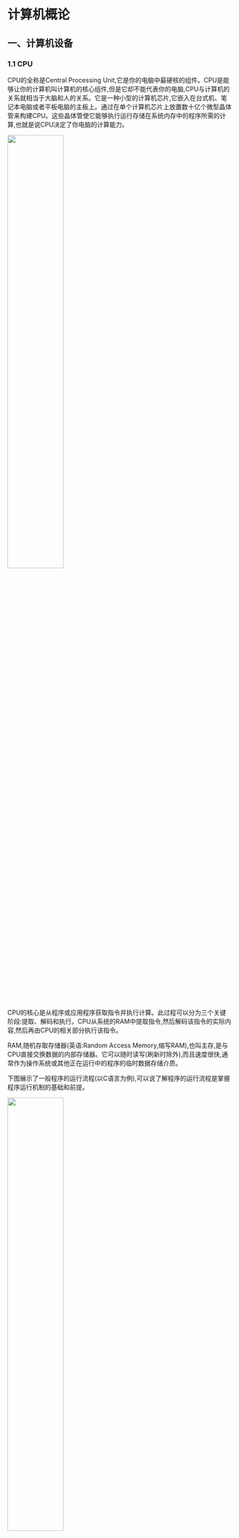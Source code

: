 # 计算机概论
## 一、计算机设备

### 1.1 CPU

CPU的全称是Central Processing Unit,它是你的电脑中最硬核的组件。CPU是能够让你的计算机叫计算机的核心组件,但是它却不能代表你的电脑,CPU与计算机的关系就相当于大脑和人的关系。它是一种小型的计算机芯片,它嵌入在台式机、笔记本电脑或者平板电脑的主板上。通过在单个计算机芯片上放置数十亿个微型晶体管来构建CPU。这些晶体管使它能够执行运行存储在系统内存中的程序所需的计算,也就是说CPU决定了你电脑的计算能力。

<img src="http://pic3.zhimg.com/80/v2-770bccc2c2c7b9bec2687e0bf0112f32_hd.jpg" style="width:50%" >

CPU的核心是从程序或应用程序获取指令并执行计算。此过程可以分为三个关键阶段:提取、解码和执行。CPU从系统的RAM中提取指令,然后解码该指令的实际内容,然后再由CPU的相关部分执行该指令。

RAM,随机存取存储器(英语:Random Access Memory,缩写RAM),也叫主存,是与CPU直接交换数据的内部存储器。它可以随时读写(刷新时除外),而且速度很快,通常作为操作系统或其他正在运行中的程序的临时数据存储介质。

下图展示了一般程序的运行流程(以C语言为例),可以说了解程序的运行流程是掌握程序运行机制的基础和前提。

<img src="http://pic2.zhimg.com/v2-159c3df2e62421c6a153c0106f82e821_r.jpg" style="width:50%" >

在这个流程中,CPU负责的就是解释和运行最终转换成机器语言的内容。CPU主要由两部分构成:控制单元和算术逻辑单元(ALU)。

> 控制单元:从内存中提取指令并解码执行
> 
> 算数逻辑单元(ALU):处理算数和逻辑运算

CPU是计算机的心脏和大脑,它和内存都是由许多晶体管组成的电子部件。它接收数据输入,执行指令并处理信息。它与输入/输出(I/O)设备进行通信,这些设备向CPU发送数据和从CPU接收数据。

从功能来看,CPU的内部由寄存器、控制器、运算器和时钟四部分组成,各部分之间通过电信号连通。

<img src="http://pic2.zhimg.com/v2-7b2a3ed45a401226a002b00444924331_r.jpg" style="width:50%" >

> **寄存器** 是中央处理器内的组成部分,它们可以用来暂存指令、数据和地址。可以将其看作是内存的一种。根据种类的不同,一个CPU内部会有20-100个寄存器
> 
> **控制器** 负责把内存上的指令、数据读入寄存器,并根据指令的结果控制计算机
> 
> **运算器** 负责运算从内存中读入寄存器的数据
> 
> **时钟** 负责发出CPU开始计时的时钟信号

接下来简单解释一下内存,为什么说CPU需要讲一下内存呢,因为内存是与CPU进行沟通的桥梁。计算机所有程序的运行都是在内存中运行的,内存又被称为主存,其作用是存放CPU中的运算数据,以及与硬盘等外部存储设备交换的数据。只要计算机在运行中,CPU就会把需要运算的数据调到主存中进行运算,当运算完成后CPU再将结果传送出来,主存的运行也决定了计算机的稳定运行。

主存通过控制芯片与CPU进行相连,由可读写的元素构成,每个字节(1 byte=8 bits)都带有一个地址编号,注意是一个字节,而不是一个位。CPU通过地址从主存中读取数据和指令,也可以根据地址写入数据。注意一点:当计算机关机时,内存中的指令和数据也会被清除。

* **CPU是寄存器的集合体**

在CPU的四个结构中,我们程序员只需要了解寄存器就可以了,其余三个不用过多关注,为什么这么说?因为程序是把寄存器作为对象来描述的。

说到寄存器,就不得不说到汇编语言,说到汇编语言,就不得不说到高级语言,说到高级语言就不得不牵扯出语言这个概念。

> * **计算机语言**

我们生而为人最明显的一个特征是我们能通过讲话来实现彼此的交流,但是计算机听不懂你说的话,你要想和他交流必须按照计算机指令来交换,这就涉及到语言的问题,计算机是由二进制构成的,它只能听的懂二进制也就是机器语言,但是普通人是无法看懂机器语言的,这个时候就需要一种电脑既能识别,人又能理解的语言,最先出现的就是汇编语言。但是汇编语言晦涩难懂,所以又出现了像是C,C++,Java的这种高级语言。

所以计算机语言一般分为两种:低级语言(机器语言,汇编语言)和高级语言。使用高级语言编写的程序,经过编译转换成机器语言后才能运行,而汇编语言经过汇编器才能转换为机器语言。

> * **汇编语言**

首先来看一段用汇编语言表示的代码清单

```c
mov eax, dword ptr [ebp-8]      /* 把数值从内存复制到eax */
add eax, dword ptr [ebp-0Ch]    /* 把eax的数值和内存的数值相加 */
mov dword ptr [ebp-4], eax      /* 把eax的数值(上一步的结果)存储在内存中 */
```

这是采用汇编语言(assembly)编写程序的一部分。汇编语言采用助记符(memonic)来编写程序,每一个原本是电信号的机器语言指令会有一个与其对应的助记符,例如mov,add分别是数据的存储(move)和相加(addition)的简写。汇编语言和机器语言是一一对应的,这一点和高级语言有很大的不同,通常我们将汇编语言编写的程序转换为机器语言的过程称为汇编;反之,机器语言转化为汇编语言的过程称为反汇编。

汇编语言能够帮助你理解计算机做了什么工作,机器语言级别的程序是通过寄存器来处理的,上面代码中的eax,ebp都是表示的寄存器,是CPU内部寄存器的名称,所以可以说CPU是一系列寄存器的集合体。在内存中的存储通过地址编号来表示,而寄存器的种类则通过名字来区分。

不同类型的CPU,其内部寄存器的种类,数量以及寄存器存储的数值范围都是不同的。不过,根据功能的不同,可以将寄存器划分为下面这几类:

<img src="http://pic2.zhimg.com/v2-240354c077a97ee549df0de631b40df9_r.jpg" style="width:45%" >

其中程序计数器、累加寄存器、标志寄存器、指令寄存器和栈寄存器都只有一个,其他寄存器一般有多个。

<img src="https://pic1.zhimg.com/v2-dd9c7504648bce2583bc764b0855ddd4_r.jpg" style="width:45%" >

> * **程序计数器**

程序计数器(Program Counter)是用来存储下一条指令所在单元的地址。程序执行时,PC的初值为程序第一条指令的地址,在顺序执行程序时,控制器首先按程序计数器所指出的指令地址从内存中取出一条指令,然后分析和执行该指令,同时将PC的值加1指向下一条要执行的指令。

我们还是以一个事例为准来详细的看一下程序计数器的执行过程

<img src="https://pic2.zhimg.com/v2-0f4f4a071c3be93a9effc14544d0cf4d_r.jpg" style="width:45%" >

这是一段进行相加的操作,程序启动,在经过编译解析后会由操作系统把硬盘中的程序复制到内存中,示例中的程序是将123和456执行相加操作,并将结果输出到显示器上。由于使用机器语言难以描述,所以这是经过翻译后的结果,实际上每个指令和数据都可能分布在不同的地址上,但为了方便说明,把组成一条指令的内存和数据放在了一个内存地址上。

地址0100是程序运行的起始位置。Windows等操作系统把程序从硬盘复制到内存后,会将程序计数器作为设定为起始位置0100,然后执行程序,每执行一条指令后,程序计数器的数值会增加1(或者直接指向下一条指令的地址),然后CPU就会根据程序计数器的数值,从内存中读取命令并执行,也就是说,程序计数器控制着程序的流程。

> * **条件分支和循环机制**

我们都学过高级语言,高级语言中的条件控制流程主要分为三种:顺序执行、条件分支、循环判断三种,顺序执行是按照地址的内容顺序的执行指令。条件分支是根据条件执行任意地址的指令,循环是重复执行同一地址的指令。

顺序执行的情况比较简单,每执行一条指令程序计数器的值就是+1,条件和循环分支会使程序计数器的值指向任意的地址,这样一来,程序便可以返回到上一个地址来重复执行同一个指令,或者跳转到任意指令。

下面以条件分支为例来说明程序的执行过程(循环也很相似)

<img src="http://pic3.zhimg.com/v2-c3c291167d68e17d4a6e07c81b533f36_r.jpg" style="width:45%" >

程序的开始过程和顺序流程是一样的,CPU从0100处开始执行命令,在0100和0101都是顺序执行,PC的值顺序+1,执行到0102地址的指令时,判断0106寄存器的数值大于0,跳转(jump)到0104地址的指令,将数值输出到显示器中,然后结束程序,0103的指令被跳过了,这就和我们程序中的if()判断是一样的,在不满足条件的情况下,指令会直接跳过。所以PC的执行过程也就没有直接+1,而是下一条指令的地址。

> * **标志寄存器**

条件和循环分支会使用到jump(跳转指令),会根据当前的指令来判断是否跳转,上面我们提到了标志寄存器,无论当前累加寄存器的运算结果是正数、负数还是零,标志寄存器都会将其保存(也负责溢出和奇偶校验)。

> **溢出(overflow)** :是指运算的结果超过了寄存器的长度范围
> 
> **奇偶校验(parity check)** :是指检查运算结果的值是偶数还是奇数

CPU在进行运算时,标志寄存器的数值会根据当前运算的结果自动设定,运算结果的正、负和零三种状态由标志寄存器的三个位表示。标志寄存器的第一个字节位、第二个字节位、第三个字节位各自的结果都为1时,分别代表着正数、零和负数。

<img src="http://pic3.zhimg.com/v2-979d0ce2cb7ea338e9bcd168465ee0fa_r.jpg" style="width:45%" >

CPU的执行机制比较有意思,假设累加寄存器中存储的XXX和通用寄存器中存储的YYY做比较,执行比较的背后,CPU的运算机制就会做减法运算。而无论减法运算的结果是正数、零还是负数,都会保存到标志寄存器中。结果为正表示XXX比YYY大,结果为零表示XXX和YYY相等,结果为负表示XXX比YYY小。程序比较的指令,实际上是在CPU内部做减法运算。

* **函数调用机制**

接下来,我们继续介绍函数调用机制,哪怕是高级语言编写的程序,函数调用处理也是通过把程序计数器的值设定成函数的存储地址来实现的。函数执行跳转指令后,必须进行返回处理,单纯的指令跳转没有意义,下面是一个实现函数跳转的例子

![](http://pic3.zhimg.com/v2-e6e79c501c3f477516207c537426f4a6_r.jpg)

图中将变量a和b分别赋值为123和456,调用MyFun(a,b)方法,进行指令跳转。图中的地址是将C语言编译成机器语言后运行时的地址,由于1行C程序在编译后通常会变为多行机器语言,所以图中的地址是分散的。在执行完MyFun(a,b)指令后,程序会返回到MyFun(a,b)的下一条指令,CPU继续执行下面的指令。

函数的调用和返回很重要的两个指令是call和return指令,再将函数的入口地址设定到程序计数器之前,call指令会把调用函数后要执行的指令地址存储在名为栈的主存内。函数处理完毕后,再通过函数的出口来执行return指令。return指令的功能是把保存在栈中的地址设定到程序计数器。MyFun函数在被调用之前,0154地址保存在栈中,MyFun函数处理完成后,会把0154的地址保存在程序计数器中。这个调用过程如下

![](http://pic4.zhimg.com/v2-4265e6cbeefc1b80ac7584f77c509bf3_r.jpg)

在一些高级语言的条件或者循环语句中,函数调用的处理会转换成call指令,函数结束后的处理则会转换成return指令。

* **通过地址和索引实现数组**

接下来我们看一下基址寄存器和变址寄存器,通过这两个寄存器,我们可以对主存上的特定区域进行划分,来实现类似数组的操作,首先,我们用十六进制数将计算机内存上的00000000-FFFFFFFF的地址划分出来。那么,凡是该范围的内存地址,只要有一个32位的寄存器,便可查看全部地址。但如果想要想数组那样分割特定的内存区域以达到连续查看的目的的话,使用两个寄存器会更加方便。

例如我们用两个寄存器(基址寄存器和变址寄存器)来表示内存的值

![](http://pic1.zhimg.com/v2-41538e08f444feb83cfe015dc687f11c_r.jpg)

这种表示方式很类似数组的构造,数组是指同样长度的数据在内存中进行连续排列的数据构造。用数组名表示数组全部的值,通过索引来区分数组的各个数据元素,例如:`a[0]-a[4]`,`[]`内的`0-4`就是数组的下标。

* **CPU指令执行过程**

那么CPU是如何执行一条条的指令的呢?几乎所有的冯·诺伊曼型计算机的CPU,其工作都可以分为5个阶段:取指令、指令译码、执行指令、访存取数、结果写回。

> **取指令阶段** 是将内存中的指令读取到CPU中寄存器的过程,程序寄存器用于存储下一条指令所在的地址
> 
> **指令译码阶段** 在取指令完成后,立马进入指令译码阶段,在指令译码阶段,指令译码器按照预定的指令格式,对取回的指令进行拆分和解释,识别区分出不同的指令类别以及各种获取操作数的方法。
>
> **执行指令阶段** 译码完成后,就需要执行这一条指令了,此阶段的任务是完成指令所规定的各种操作,具体实现指令的功能
> 
> **访问取数阶段** 根据指令的需要,有可能需要从内存中提取数据,此阶段的任务是:根据指令地址码,得到操作数在主存中的地址,并从主存中读取该操作数用于运算
> **结果写回阶段** 作为最后一个阶段,结果写回(Write Back,WB)阶段把执行指令阶段的运行结果数据"写回"到某种存储形式:结果数据经常被写到CPU的内部寄存器中,以便被后续的指令快速地存取;

## 二、互联网知识

### 2.1 统一资源标识符

在计算机术语中,统一资源标识符(Uniform Resource Identifier,缩写URI)是一个用于标识某一互联网资源名称的字符串。该种标识允许用户对网络中(一般指万维网)的资源通过特定的协议进行交互操作。URI的最常见的形式是统一资源定位符(Uniform Resource Locator,缩写为URL),经常指定为非正式的网址。更罕见的用法是统一资源名称(URN),其目的是通过提供一种途径,用于在特定的名字空间资源的标识,以补充网址。

**与URL和URN的关系:**

![](https://upload.wikimedia.org/wikipedia/commons/thumb/c/c3/URI_Euler_Diagram_no_lone_URIs.svg/360px-URI_Euler_Diagram_no_lone_URIs.svg.png)

URI可被视为定位符(URL),名称(URN)或两者兼备。统一资源名(URN)如同一个人的名称,而统一资源定位符(URL)代表一个人的住址。换言之,URN定义某事物的身份,而URL提供查找该事物的方法。

用于标识唯一书目的ISBN系统是一个典型的URN使用范例。例如,ISBN 0-486-27557-4无二义性地标识出莎士比亚的戏剧《罗密欧与朱丽叶》的某一特定版本。为获得该资源并阅读该书,人们需要它的位置,也就是一个URL地址。在类Unix操作系统中,一个典型的URL地址可能是一个文件目录,例如file:///home/username/RomeoAndJuliet.pdf。该URL标识出存储于本地硬盘中的电子书文件。因此,URL和URN有着互补的作用。

**技术观点:** URL是一种URI,它标识一个互联网资源,并指定对其进行操作或获取该资源的方法。可能通过对主要访问手段的描述,也可能通过网络“位置”进行标识。例如,`http://www.wikipedia.org/`这个URL,标识一个特定资源(首页)并表示该资源的某种形式(例如以编码字符表示的,首页的HTML代码)是可以通过HTTP协议从www.wikipedia.org这个网络主机获得的。URN是基于某名字空间通过名称指定资源的URI。人们可以通过URN来指出某个资源,而无需指出其位置和获得方式。资源无需是基于互联网的。例如,URN urn:ISBN 0-395-36341-1指定标识系统(即国际标准书号ISBN)和某资源在该系统中的唯一表示的URI。它可以允许人们在不指出其位置和获得方式的情况下谈论这本书。


**文法:** URI文法由URI协议名(例如"http","ftp","mailto"或"file"),一个冒号,和协议对应的内容所构成。特定的协议定义了协议内容的语法和语义,而所有的协议都必须遵循一定的URI文法通用规则,亦即为某些专门目的保留部分特殊字符。URI文法同时也就各种原因对协议内容加以其他的限制,例如,保证各种分层协议之间的协同性。百分号编码也为URI提供附加信息。

通用URI的格式如下:

```js
scheme:[//[user[:password]@]host[:port]][/path][?query][#fragment]
```

[URL](https://www.ietf.org/rfc/rfc1738.txt)被冒号分成了两部分,前面是scheme(方案),后面是scheme的描述部分。

scheme只能由以下元素组成:a-z(不区分大小写),数字,字符(加号+,句号.,连字符-)。shceme目前有这些类型:

| 类型 | 说明 |
| --- | --- |
| ftp | File Transfer protocol(文件传输协议) |
| http | Hypertext Transfer Protocol(超文本传输协议) |
| gopher | The Gopher protocol(Gopher协议) |
| mailto | Electronic mail address(电子邮件地址) |
| news | USENET news(USENET新闻) |
| nntp | USENET news using NNTP access(使用NNTP访问的USENET新闻) |
| telnet | Reference to interactive sessions(交互式会话访问) |
| wais | Wide Area Information Servers(广域信息服务系统) |
| file | Host-specific file names(特殊主机文件名) |
| prospero | Prospero Directory Service(prospero目录服务) |

当然,上述的scheme大部分是应用非常广泛的,我们可以自定义scheme,只要解析器支持即可,比如我们公司就根据URL设计了一条App跳转专用的URL,方便服务器分发跳转路径。

scheme的描述部分也可以拆解成以下的结构:

```js
<user>:<password>@<host>:<port>/<url-path>
```

根据方案的不同,这些部分是可以部分省略的,比如http通常不需要user和password。我们来依次看这些组成部分:

| 字段 | 说明 |
| --- | --- |
| user | 这个比较好理解,就是用户名,没有则省略 |
| password | 用户密码 |
| host | host(主机)是一个IP地址,由四组十进制数字以.分割组合而成。现在很多对客的地址都是用了域名,然后再通过DNS解析.DNS可以理解为将难以记住的ip地址和单词等组成的域名做映射,从而方便用户的使用。记住`https://www.baidu.com`可比记住192.292.22.22容易多了。很多的公司在使用的时候也会做DNS优化,即客户端等发出请求的时候,直接向对应的ip发送,从而节省DNS解析的时间,加快用户访问速度,有兴趣的可以网络搜索下 |
| port | port(端口)是用来区分不同的网络服务的,从而实现在一个IP的基础上,提供多个网络服务 |
| url-path | url路径提供了如何对特定资源访问的详细信息,一般都是文件夹的路径 |

例子:下图展示了两个URI例子及它们的组成部分。

![](http://wx2.sinaimg.cn/nmw690/006HJ6Ndly1g00hu1iyaej31ag0diwg5.jpg)


**URI引用:**

另一种类型的字符串——"URI引用"——代表一个URI并(相应地)代表被该URI所标识的资源。非正式使用中,URI和URI引用的区别少有被提及,但协议文档自然不应允许歧义的存在。

URI引用可取用的格式包括完整URI,URI中协议特定的部分,或其后附部分——甚至是空字符串。一个可选的片段标识符以#开头,可出现在URI引用的结尾。引用中,#之前的部分间接标识一个资源,而片段标识符则标识资源的某个部分。

为从URI引用获得URI,软件将URI引用与一个绝对"基址"基于一个固定算法合并,并转换为"绝对"形式。系统将URI引用视作相对于基址URI,虽然在绝对引用的情况下基址并无意义。基址URI一般标识包含URI引用的文档,但仍可被文档内包含的声明,或外部数据传输协议所包括的声明改写。若基址URI包括一个片段标识符,则该标识符在合并过程中被忽略。如果在URI引用中出现片段标识符,则在合并过程中被保留。

网络文档标记语言时常使用URI引用指向其它资源,如外部文档或同一逻辑文档的其他部分等。在HTML中,img元素的src属性值是URI引用,a或link元素的href属性值亦如是。在XML中,在一个DTD中的SYSTEM关键字之后出现的系统描述符是一个无片段的URI引用。在XSLT中,xsl:import元素/指令的href属性值是一个URI引用,document()函数的第一个参数与之相仿。

```js
# 绝对URI
http://example.org/absolute/URI/with/absolute/path/to/resource.txt
ftp://example.org/resource.txt
urn:issn:1535-3613
# URI引用
http://en.wikipedia.org/wiki/URI#Examples_of_URI_references ("http" 指定协议名, "en.wikipedia.org"是“典据”, "/wiki/URI"是指向英文维基页面的“路径”,而"#Examples_of_URI_references"是指向英文维基页面相应片段的“片段”。)
http://example.org/absolute/URI/with/absolute/path/to/resource.txt
//example.org/scheme-relative/URI/with/absolute/path/to/resource.txt
/relative/URI/with/absolute/path/to/resource.txt
relative/path/to/resource.txt
../../../resource.txt
./resource.txt#frag01
resource.txt
#frag01
(空字符串)
```

**URI解析:** "解析"一个URI意味着将一个相对URI引用转换为绝对形式,或者通过尝试获取一个可解引URI或一个URI引用所代表的资源来解引用这个URI。文档处理软件的"解析"部分通常同时提供这两种功能。

一个URI引用可以是一个同文档引用:一个指向包含URI引用自身的文档的引用。文档处理软件可有效地使用其当前的文档资源来完成对于同文档引用的解析而不需要重新获取一份资源。这只是一个建议——文档处理软件自然可以选用另外的方法来决定是否获取新资源。

### 2.2 TCP/IP模型

TCP/IP协议模型(Transmission Control Protocol/Internet Protocol),包含了一系列构成互联网基础的网络协议,是Internet的核心协议。

基于TCP/IP的参考模型将协议分成四个层次,它们分别是链路层、网络层、传输层和应用层。下图表示TCP/IP模型与OSI模型各层的对照关系。

![](https://pic4.zhimg.com/80/v2-d6a75e961a9d13228f57691662a5d3ab_1440w.jpg)

TCP/IP协议族按照层次由上到下,层层包装。最上面的是应用层,这里面有http,ftp等等我们熟悉的协议。而第二层则是传输层,著名的TCP和UDP协议就在这个层次。第三层是网络层,IP协议就在这里,它负责对数据加上IP地址和其他的数据以确定传输的目标。第四层是数据链路层,这个层次为待传送的数据加入一个以太网协议头,并进行CRC编码,为最后的数据传输做准备。

![](https://pic1.zhimg.com/v2-d31f27ac9bb86500477158bb4d7eba84_r.jpg)

上图清楚地表示了TCP/IP协议中每个层的作用,而TCP/IP协议通信的过程其实就对应着数据入栈与出栈的过程。入栈的过程,数据发送方每层不断地封装首部与尾部,添加一些传输的信息,确保能传输到目的地。出栈的过程,数据接收方每层不断地拆除首部与尾部,得到最终传输的数据。

![](https://pic4.zhimg.com/v2-6cacedff60b984ce8063f76c4f876da3_r.jpg)

上图以HTTP协议为例,具体说明。

* **数据链路层**

物理层负责0、1比特流与物理设备电压高低、光的闪灭之间的互换。数据链路层负责将0、1序列划分为数据帧从一个节点传输到临近的另一个节点,这些节点是通过MAC来唯一标识的(MAC,物理地址,一个主机会有一个MAC地址)。

![](https://pic3.zhimg.com/80/v2-14f2606cb192eb5fcfde945d334f7e92_1440w.jpg)

> 封装成帧:把网络层数据报加头和尾,封装成帧,帧头中包括源`MAC`地址和目的`MAC`地址。
>
> 透明传输:零比特填充、转义字符。
>
> 可靠传输: 在出错率很低的链路上很少用,但是无线链路WLAN会保证可靠传输。
>
> 差错检测(CRC):接收者检测错误,如果发现差错,丢弃该帧。

* **网络层**

**IP协议**

在数据链路层中我们一般通过MAC地址来识别不同的节点,而在IP层我们也要有一个类似的地址标识,这就是IP地址。32位IP地址分为网络位和地址位,这样做可以减少路由器中路由表记录的数目,有了网络地址,就可以限定拥有相同网络地址的终端都在同一个范围内,那么路由表只需要维护一条这个网络地址的方向,就可以找到相应的这些终端了。

> A类IP地址:0.0.0.0~127.0.0.0
>
> B类IP地址:128.0.0.1~191.255.0.0
>
> C类IP地址:192.168.0.0~239.255.255.0

![](https://pic2.zhimg.com/v2-9bd7f326cf85b36bdb1165109fb535c1_r.jpg)

八位的TTL字段,这个字段规定该数据包在穿过多少个路由之后才会被抛弃。某个IP数据包每穿过一个路由器,该数据包的TTL数值就会减少1,当该数据包的TTL成为零,它就会被自动抛弃。

这个字段的最大值也就是255,也就是说一个协议包也就在路由器里面穿行255次就会被抛弃了,根据系统的不同,这个数字也不一样,一般是32或者是64。

**ARP及RARP协议**

ARP是根据IP地址获取MAC地址的一种协议。ARP(地址解析)协议是一种解析协议,本来主机是完全不知道这个IP对应的是哪个主机的哪个接口,当主机要发送一个IP包的时候,会首先查一下自己的ARP高速缓存(就是一个IP-MAC地址对应表缓存)。

如果查询的IP－MAC值对不存在,那么主机就向网络发送一个ARP协议广播包,这个广播包里面就有待查询的IP地址,而直接收到这份广播的包的所有主机都会查询自己的IP地址,如果收到广播包的某一个主机发现自己符合条件,那么就准备好一个包含自己的MAC地址的ARP包传送给发送ARP广播的主机。

而广播主机拿到ARP包后会更新自己的ARP缓存(就是存放IP-MAC对应表的地方)。发送广播的主机就会用新的ARP缓存数据准备好数据链路层的的数据包发送工作。

RARP协议的工作与此相反,不做赘述。

**ICMP协议**

IP协议并不是一个可靠的协议,它不保证数据被送达,那么,自然的,保证数据送达的工作应该由其他的模块来完成。其中一个重要的模块就是ICMP(网络控制报文)协议。ICMP不是高层协议,而是IP层的协议。

当传送IP数据包发生错误。比如主机不可达,路由不可达等等,ICMP协议将会把错误信息封包,然后传送回给主机。给主机一个处理错误的机会,这 也就是为什么说建立在IP层以上的协议是可能做到安全的原因。

**检测工具**

ping可以说是ICMP的最著名的应用,是TCP/IP协议的一部分。利用"ping"命令可以检查网络是否连通,可以很好地帮助我们分析和判定网络故障。

例如:当我们某一个网站上不去的时候。通常会ping一下这个网站。ping会回显出一些有用的信息。一般的信息如下:

![](http://pic3.zhimg.com/80/v2-4d873acce057bdb9996dad9750b2f27e_1440w.jpg)

ping这个单词源自声纳定位,而这个程序的作用也确实如此,它利用ICMP协议包来侦测另一个主机是否可达。原理是用类型码为0的ICMP发请 求,受到请求的主机则用类型码为8的ICMP回应。ping程序来计算间隔时间,并计算有多少个包被送达。用户就可以判断网络大致的情况。我们可以看到, ping给出来了传送的时间和TTL的数据。

Traceroute是用来侦测主机到目的主机之间所经路由情况的重要工具,也是最便利的工具。

Traceroute的原理是非常非常的有意思,它收到到目的主机的IP后,首先给目的主机发送一个TTL=1的UDP数据包,而经过的第一个路由器收到这个数据包以后,就自动把TTL减1,而TTL变为0以后,路由器就把这个包给抛弃了,并同时产生一个主机不可达的ICMP数据报给主机。主机收到这个数据报以后再发一个TTL=2的UDP数据报给目的主机,然后刺激第二个路由器给主机发ICMP数据报。如此往复直到到达目的主机。这样,traceroute就拿到了所有的路由器IP。

**TCP/UDP**

TCP/UDP都是是传输层协议,但是两者具有不同的特性,同时也具有不同的应用场景,下面以图表的形式对比分析。

![](http://pic3.zhimg.com/v2-3cdbcf0100f88b32af1d2e0a52285c3a_r.jpg)

面向报文:面向报文的传输方式是应用层交给UDP多长的报文,UDP就照样发送,即一次发送一个报文。因此,应用程序必须选择合适大小的报文。若报文太长,则IP层需要分片,降低效率。若太短,会是IP太小。

面向字节流:面向字节流的话,虽然应用程序和TCP的交互是一次一个数据块(大小不等),但TCP把应用程序看成是一连串的无结构的字节流。TCP有一个缓冲,当应用程序传送的数据块太长,TCP就可以把它划分短一些再传送。

TCP和UDP协议的一些应用

![](http://pic4.zhimg.com/v2-6cb1b65c9d1ae4c96914cd78e47da1ab_r.jpg)

什么时候应该使用TCP:当对网络通讯质量有要求的时候,比如:整个数据要准确无误的传递给对方,这往往用于一些要求可靠的应用,比如HTTP、HTTPS、FTP等传输文件的协议,POP、SMTP等邮件传输的协议。

什么时候应该使用UDP:当对网络通讯质量要求不高的时候,要求网络通讯速度能尽量的快,这时就可以使用UDP。

* **TCP连接的建立与终止**

**三次握手**

TCP是面向连接的,无论哪一方向另一方发送数据之前,都必须先在双方之间建立一条连接。在TCP/IP协议中,TCP协议提供可靠的连接服务,连接是通过三次握手进行初始化的。三次握手的目的是同步连接双方的序列号和确认号并交换 TCP窗口大小信息。

![](http://pic1.zhimg.com/80/v2-460c0ce6abfd79f18e35266ad5dbb6d4_1440w.jpg)

> 第一次握手: 建立连接。客户端发送连接请求报文段,将SYN位置为1,Sequence Number为x;然后,客户端进入`SYN_SEND`状态,等待服务器的确认;
>
> 第二次握手:服务器收到SYN报文段。服务器收到客户端的SYN报文段,需要对这个SYN报文段进行确认,设置Acknowledgment Number为x+1(Sequence Number+1);同时,自己自己还要发送SYN请求信息,将SYN位置为1,Sequence Number为y;服务器端将上述所有信息放到一个报文段(即SYN+ACK报文段)中,一并发送给客户端,此时服务器进入`SYN_RECV`状态;
>
> 第三次握手: 客户端收到服务器的SYN+ACK报文段。然后将Acknowledgment Number设置为y+1,向服务器发送ACK报文段,这个报文段发送完毕以后,客户端和服务器端都进入ESTABLISHED状态,完成TCP三次握手。

为什么要三次握手:为了防止已失效的连接请求报文段突然又传送到了服务端,因而产生错误。

具体例子:"已失效的连接请求报文段"的产生在这样一种情况下:client发出的第一个连接请求报文段并没有丢失,而是在某个网络结点长时间的滞留了,以致延误到连接释放以后的某个时间才到达server。本来这是一个早已失效的报文段。但server收到此失效的连接请求报文段后,就误认为是client再次发出的一个新的连接请求。于是就向client发出确认报文段,同意建立连接。假设不采用“三次握手”,那么只要server发出确认,新的连接就建立了。由于现在client并没有发出建立连接的请求,因此不会理睬server的确认,也不会向server发送数据。但server却以为新的运输连接已经建立,并一直等待client发来数据。这样,server的很多资源就白白浪费掉了。采用“三次握手”的办法可以防止上述现象发生。例如刚才那种情况,client不会向server的确认发出确认。server由于收不到确认,就知道client并没有要求建立连接。”

**四次挥手**

当客户端和服务器通过三次握手建立了TCP连接以后,当数据传送完毕,肯定是要断开TCP连接的啊。那对于TCP的断开连接,这里就有了神秘的“四次分手”。

![](http://pic1.zhimg.com/80/v2-460c0ce6abfd79f18e35266ad5dbb6d4_1440w.jpg)

> 第一次分手: 主机1(可以使客户端,也可以是服务器端),设置Sequence Number,向主机2发送一个FIN报文段;此时,主机1进入`FIN_WAIT_1`状态;这表示主机1没有数据要发送给主机2了;
>
> 第二次分手: 主机2收到了主机1发送的FIN报文段,向主机1回一个ACK报文段,Acknowledgment Number为Sequence Number加1;主机1进入`FIN_WAIT_2`状态;主机2告诉主机1,我“同意”你的关闭请求;
>
> 第三次分手: 主机2向主机1发送FIN报文段,请求关闭连接,同时主机2进入`LAST_ACK`状态;
>
> 第四次分手: 主机1收到主机2发送的FIN报文段,向主机2发送ACK报文段,然后主机1进入`TIME_WAIT`状态;主机2收到主机1的ACK报文段以后,就关闭连接;此时,主机1等待2MSL后依然没有收到回复,则证明Server端已正常关闭,那好,主机1也可以关闭连接了。

为什么要四次分手?TCP协议是一种面向连接的、可靠的、基于字节流的运输层通信协议。TCP是全双工模式,这就意味着,当主机1发出FIN报文段时,只是表示主机1已经没有数据要发送了,主机1告诉主机2,它的数据已经全部发送完毕了;但是,这个时候主机1还是可以接受来自主机2的数据;当主机2返回ACK报文段时,表示它已经知道主机1没有数据发送了,但是主机2还是可以发送数据到主机1的;当主机2也发送了FIN报文段时,这个时候就表示主机2也没有数据要发送了,就会告诉主机1,我也没有数据要发送了,之后彼此就会愉快的中断这次TCP连接。

* **TCP流量控制**

如果发送方把数据发送得过快,接收方可能会来不及接收,这就会造成数据的丢失。所谓流量控制就是让发送方的发送速率不要太快,要让接收方来得及接收。

利用滑动窗口机制可以很方便地在TCP连接上实现对发送方的流量控制。

设A向B发送数据。在连接建立时,B告诉了A:“我的接收窗口是rwnd = 400”(这里的rwnd表示receiver window) 。因此,发送方的发送窗口不能超过接收方给出的接收窗口的数值。请注意,TCP的窗口单位是字节,不是报文段。假设每一个报文段为100字节长,而数据报文段序号的初始值设为1。大写ACK表示首部中的确认位ACK,小写ack表示确认字段的值ack。

![](http://pic3.zhimg.com/80/v2-3f201a9c8ec8ac605846af624e87ec0e_1440w.jpg)

从图中可以看出,B进行了三次流量控制。第一次把窗口减少到rwnd=300,第二次又减到了rwnd=100,最后减到rwnd=0,即不允许发送方再发送数据了。这种使发送方暂停发送的状态将持续到主机B重新发出一个新的窗口值为止。B向A发送的三个报文段都设置了ACK=1,只有在ACK=1时确认号字段才有意义。

TCP为每一个连接设有一个持续计时器(persistence timer)。只要TCP连接的一方收到对方的零窗口通知,就启动持续计时器。若持续计时器设置的时间到期,就发送一个零窗口控测报文段(携1字节的数据),那么收到这个报文段的一方就重新设置持续计时器。

* **TCP拥塞控制**

**慢开始和拥塞避免**

发送方维持一个拥塞窗口cwnd(congestion window)的状态变量。拥塞窗口的大小取决于网络的拥塞程度,并且动态地在变化。发送方让自己的发送窗口等于拥塞窗口。

发送方控制拥塞窗口的原则是:只要网络没有出现拥塞,拥塞窗口就再增大一些,以便把更多的分组发送出去。但只要网络出现拥塞,拥塞窗口就减小一些,以减少注入到网络中的分组数。

**慢开始算法**

当主机开始发送数据时,如果立即所大量数据字节注入到网络,那么就有可能引起网络拥塞,因为现在并不清楚网络的负荷情况。

因此,较好的方法是先探测一下,即由小到大逐渐增大发送窗口,也就是说,由小到大逐渐增大拥塞窗口数值。

通常在刚刚开始发送报文段时,先把拥塞窗口cwnd设置为一个最大报文段MSS的数值。而在每收到一个对新的报文段的确认后,把拥塞窗口增加至多一个MSS的数值。用这样的方法逐步增大发送方的拥塞窗口cwnd,可以使分组注入到网络的速率更加合理。

![](http://pic1.zhimg.com/80/v2-3c66153a90845746b35e79218bdcd430_1440w.jpg)

每经过一个传输轮次,拥塞窗口cwnd就加倍。一个传输轮次所经历的时间其实就是往返时间RTT。不过“传输轮次”更加强调:把拥塞窗口cwnd所允许发送的报文段都连续发送出去,并收到了对已发送的最后一个字节的确认。

另,慢开始的“慢”并不是指cwnd的增长速率慢,而是指在TCP开始发送报文段时先设置cwnd=1,使得发送方在开始时只发送一个报文段(目的是试探一下网络的拥塞情况),然后再逐渐增大cwnd。

为了防止拥塞窗口cwnd增长过大引起网络拥塞,还需要设置一个慢开始门限ssthresh状态变量。慢开始门限ssthresh的用法如下:

> 当`cwnd<ssthresh`时,使用上述的慢开始算法。
>
> 当`cwnd>ssthresh`时,停止使用慢开始算法而改用拥塞避免算法。
>
> 当`cwnd=ssthresh`时,既可使用慢开始算法,也可使用拥塞控制避免算法。

**拥塞避免**

让拥塞窗口cwnd缓慢地增大,即每经过一个往返时间RTT就把发送方的拥塞窗口cwnd加1,而不是加倍。这样拥塞窗口cwnd按线性规律缓慢增长,比慢开始算法的拥塞窗口增长速率缓慢得多。


无论在慢开始阶段还是在拥塞避免阶段,只要发送方判断网络出现拥塞(其根据就是没有收到确认),就要把慢开始门限ssthresh设置为出现拥塞时的发送 方窗口值的一半(但不能小于2)。然后把拥塞窗口cwnd重新设置为1,执行慢开始算法。

这样做的目的就是要迅速减少主机发送到网络中的分组数,使得发生 拥塞的路由器有足够时间把队列中积压的分组处理完毕。

如下图,用具体数值说明了上述拥塞控制的过程。现在发送窗口的大小和拥塞窗口一样大。

![](http://pic3.zhimg.com/80/v2-deb5779a8a9cbe34f7359742f56e1fca_1440w.jpg)

* **快重传和快恢复**

**快重传**

快重传算法首先要求接收方每收到一个失序的报文段后就立即发出重复确认(为的是使发送方及早知道有报文段没有到达对方)而不要等到自己发送数据时才进行捎带确认。

![](http://pic1.zhimg.com/80/v2-19a79f44076165f29a45a364906096b4_1440w.jpg)

接收方收到了M1和M2后都分别发出了确认。现在假定接收方没有收到M3但接着收到了M4。

显然,接收方不能确认M4,因为M4是收到的失序报文段。根据 可靠传输原理,接收方可以什么都不做,也可以在适当时机发送一次对M2的确认。

但按照快重传算法的规定,接收方应及时发送对M2的重复确认,这样做可以让 发送方及早知道报文段M3没有到达接收方。发送方接着发送了M5和M6。接收方收到这两个报文后,也还要再次发出对M2的重复确认。这样,发送方共收到了 接收方的四个对M2的确认,其中后三个都是重复确认。

快重传算法还规定,发送方只要一连收到三个重复确认就应当立即重传对方尚未收到的报文段M3,而不必 继续等待M3设置的重传计时器到期。

由于发送方尽早重传未被确认的报文段,因此采用快重传后可以使整个网络吞吐量提高约20%。

**快恢复**

与快重传配合使用的还有快恢复算法,其过程有以下两个要点:

![](http://pic1.zhimg.com/80/v2-cf3af75418ba1eb90d3ade5ebd205fd4_1440w.jpg)

> 当发送方连续收到三个重复确认,就执行“乘法减小”算法,把慢开始门限ssthresh减半。
>
> 与慢开始不同之处是现在不执行慢开始算法(即拥塞窗口cwnd现在不设置为1),而是把cwnd值设置为 慢开始门限ssthresh减半后的数值,然后开始执行拥塞避免算法(“加法增大”),使拥塞窗口缓慢地线性增大。

## 三、时间协议

### 3.1 格式标示符

常见的时间格式标识符:

| 符号 | 说明 |
| :--- | --- |
| %% | 显示一个百分号'%' |
| %a | 星期的简称,如:Sun/Mon/Tue/Wed/... |
| %A | 星期完整名字,如:Sunday/Monday/... |
| %b | 月份简称,如:Jan/Feb/... |
| %B | 月份全称,如:January/February/... |
| %c | 显示当前日期和时间,如:Thu Mar 3 23:05:25 2005 |
| %C | 世纪,如:现在是20世纪,输入date +"%C"显示20 |
| %d | 日期,如当前是8号,则显示:08  |
| %D | 完整日期,date +"%D"相当于date +"%m/%d/%y" |
| %e | 日期,用空格补全,而不是0,如当前日期:7号,则显示"7" |
| %F | 完整日期,相当于:date +"%Y-%m-%d" |
| %g | 年份后2位,如果是2017,则为:17 |
| %G | 年份全4位,如2017 |
| %h | 月份简称,如:Jan/Feb/Mar/...,跟%b相同 |
| %H | 小时(00/01/02/..23),24小时制 |
| %I | 小时(01/02/..12),12小时制  |
| %j | 一年的第几天(001/002/..366) |
| %k | 小时,填充空格,如(0/1/2/..23);相当于`%_H` |
| %l | 小时,填充空格(1/2/3/..12);相当于`%_I` |
| %m | 月份(01/02/03/..12) |
| %M | 分钟(00/01/02/..59) |
| %n | 换行,date +"%d%n%d",将会分成两行分别显示日期 |
| %N | 纳秒(000000000/000000001/..999999999) |
| %p | AM/PM,即上午或者下午 |
| %P | 跟%p意思一样,不过是小写字母,即am/pm |
| %r | 显示12小时制的当前时间,如:10:48:05 PM |
| %R | 24小时制的当前时间和分钟,相当于:%H:%M,22:49 |
| %s | 从1970-01-01 00:00:00UTC开始的秒数,相当于日期转时间戳 |
| %S | 秒(00/01/02/..60) |
| %t | 一个tab键,制表符 |
| %T | 当前时间,相当于:%H:%M:%S。如:22:52:07 |
| %u | 星期中的第几天(1/2/..7);1是星期一 |
| %U | 一年中的第几个星期(00..53),星期天作为一个星期的第一天 |
| %V | 一年中的第几个星期(ISO标准)(01..53),星期一作为一个星期的第一天 |
| %w | 星期中的第几天(0..6);0是星期天 |
| %W | 一年中的第几个星期(00..53),星期一作为一个星期的第一天 |
| %x | 当前日期(例如:03/07/17) |
| %X | 当前时间(例如:23:13:48) |
| %y | 年的后两位(00/02/..99) |
| %Y | 年,如:2017  |
| %z | `+hhmm`数字时区(例如:北京:+0800) |
| %:z | `+hh:mm`数字时区(例如:北京:+08:00) |
| %::z | `+hh:mm:ss`数字时区(例如:北京:+08:00:00) |
| %:::z | numerictime zone with:tonecessary precision(e.g.,-04,+05:30) |
| %Z | 字母时区缩写(如CST) |

### 3.2 date命令

* **显示当前时间和按指定格式显示时间**

```shell
date +"%Y/%m/%d %H:%m:%S"
```

* **时间解析,将输入的字符串解析为时间**

```shell
date -d "20170305"  //解析日期, 输出:Sun Mar  5 00:00:00 CST 2017。
date -d "03/05/2017"
date -d "2017/03/05 11:12:13" // 解析日期和时间, 输出: Sun Mar  5 11:12:13 CST 2017。
date -d "2017-03-05 21:12:17" +"%s" // 将输入时间转为时间戳,输出:1488719537。
date -d "2017-03-05 21:12:17" +"%Y/%m/%d %H:%M:%S"  // 时间格式转换,将输入日期转换为自定义格式。
```

* **时间数字、时间整数、时间戳转字符串和数字和字符串时间转换**

```shell
date --date @1488899583    // 将从1970-01-01 00:00:00 UTC开始的秒数,转为字符串时间
date --date @"1488899583"  // 同上,即时间戳转字符串,或者整数秒转字符串时间。
date +"%s"                 // 日期转时间戳,日期转整数。
```

* **设置当前时间**

```shell
date -s "2017/05/08 23:28:13"   // 设置日期和时间
date -s "2017/05/08" // 设置日期(注意,时间会同时被设置为00:00:00,慎用)。
date -s "23:28:13"   // 设置时间。
```

* **时间运算**

```shell
// 时间加减运算
// 直接用-d命令结合year/month/week/day/hour/minute/second, 单复数都行
date -d "+1 days" // 明天,当前时间加1天。
date -d "+2 days" // 后天,当前时间加2天。
date -d "+10 days" +"%Y%m%d %H:%M:%S" // 当前时间加10天,并按指定格式输出。
date -d "-1 days" // 昨天,当前时间减1天。
date -d "-2 days" // 前天,当前时间减2天。
date -d "2017/03/05 +1 days"    // 指定日期加1天。
date -d "2017/03/05 -1 days"    // 指定日期减1天。
date -d "2017/03/08 +600 seconds" // 指定日期加600秒。
date -d "2017/03/08 -600 seconds" // 指定日期减600秒。
date -d "2017/03/08 +600 minutes" // 指定日期加600分钟。
date -d "2017/03/08 -600 minutes" // 指定日期减600分钟。
date -d "2017/03/08 +10 year"     // 指定日期加10年。
date -d "Tue Mar 10 14:12:13 CST 2015  +1 days" // 指定日期时间,加一天。
date -d "15:21:11 03/18/2017  -1 days"  // 指定日期时间,减一天。注：时间放在日期的后面目前似乎不可用。
```

数字可以用next,last代替,明天,昨天也可以tomorrow，yesterday来制定

* **时间相关代码模版**

```shell
# 根据时间运行程序
startdate=2018090314
enddate=2018083022
for i in `seq 1 300`; do
    if [[ $startdate -lt $enddate ]]; then
        break
    fi

    # 拼接成YYYYmmdd HH的格式,否则使用下个命令中+%s,会无法转换
    startdate=${startdate:0:4}"-"${startdate:4:2}"-"${startdate:6:2}" "${startdate:8:2}
    # 转换成时间戳,+%s为时间格式
    startdate=$(date +%s -d "$startdate")
    # 每次执行后,开始日期减一个小时
    startdate=$(($startdate-1*60*60))
    # 时间戳转正常格式时间
    startdate=$(date +%Y%m%d%H -d "1970-01-01 UTC $startdate seconds")
    # 执行程序
    echo ${startdate}
done
```

### 3.3 python函数

#### 3.3.1 time模块

time模块中时间表现的格式主要有三种：

> * **timestamp时间戳**:时间戳表示的是从1970年1月1日00:00:00开始按秒计算的偏移量
> * **`struct_time`时间元组** 共有九个元素组。

```python
struct_time元组元素结构
    属性                            值
    tm_year（年）                  比如2011
    tm_mon（月）                   1 - 12
    tm_mday（日）                  1 - 31
    tm_hour（时）                  0 - 23
    tm_min（分）                   0 - 59
    tm_sec（秒）                   0 - 61
    tm_wday（weekday）             0 - 6（0表示周日）
    tm_yday（一年中的第几天）        1 - 366
    tm_isdst（是否是夏令时）        默认为-1
```

> * **format time格式化时间** 已格式化的结构使时间更具可读性。包括自定义格式和固定格式。

* **时间格式转换图**

![](http://images2015.cnblogs.com/blog/996085/201610/996085-20161026171443546-488752980.png)

```python
# 代码转化示例
import time

time.time()       # 生成timestamp : 1545018718.573361
time.localtime()  # 生成struct_time : time.struct_time(tm_year=2018, tm_mon=12, tm_mday=17, tm_hour=11, tm_min=56, tm_sec=8, tm_wday=0, tm_yday=351, tm_isdst=0)
time.mktime(time.localtime())    # struct_time to timestamp
time.localtime(time.time())      # timestamp to struct_time 本地时间

# 格林威治时间
time.gmtime()
time.gmtime(time.time())
time.strptime('2011-05-05 16:37:06', '%Y-%m-%d %X') # format_time to struct_time

# 生成format_time 以及struct_time to format_time
time.strftime("%Y-%m-%d %X")
time.strftime("%Y-%m-%d %X",time.localtime())

# 生成固定格式的时间表示格式
time.asctime(time.localtime())
time.ctime(time.time())
# Wed Oct 26 16:45:08 2016
```

#### 3.3.2 datetime模块

datatime模块重新封装了time模块,提供更多接口,提供的类有:date,time,datetime,timedelta,tzinfo。

* **date类:datetime.date(year, month, day)**

静态方法和字段:

```python
date.max、date.min:date对象所能表示的最大、最小日期;
date.resolution:date对象表示日期的最小单位。这里是天。
date.today():返回一个表示当前本地日期的date对象;
date.fromtimestamp(timestamp):根据给定的时间戮，返回一个date对象;
```
方法和属性:

```python
d1 = date(2011,06,03) # date对象
d1.year、date.month、date.day:年、月、日;
d1.replace(year, month, day):生成一个新的日期对象，用参数指定的年，月，日代替原有对象中的属性。（原有对象仍保持不变）
d1.timetuple():返回日期对应的time.struct_time对象;
d1.weekday():返回weekday，如果是星期一，返回0;如果是星期2，返回1，以此类推;
d1.isoweekday():返回weekday，如果是星期一，返回1;如果是星期2，返回2，以此类推;
d1.isocalendar():返回格式如(year，month，day)的元组;
d1.isoformat():返回格式如'YYYY-MM-DD’的字符串;
d1.strftime(fmt):和time模块format相同。
```

* **time类:datetime.time(hour[,minute[,second[,microsecond[,tzinfo]]]])**

静态方法和字段:

```python
time.min、time.max:time类所能表示的最小、最大时间。其中,time.min = time(0, 0, 0, 0), time.max = time(23, 59, 59, 999999);
time.resolution:时间的最小单位,这里是1微秒;
```

方法和属性:

```python
t1 = datetime.time(10,23,15)#time对象
t1.hour、t1.minute、t1.second、t1.microsecond:时、分、秒、微秒;
t1.tzinfo:时区信息;
t1.replace([ hour[ , minute[ , second[ , microsecond[ , tzinfo] ] ] ] ] ):创建一个新的时间对象,用参数指定的时、分、秒、微秒代替原有对象中的属性（原有对象仍保持不变）;
t1.isoformat():返回型如"HH:MM:SS"格式的字符串表示;
t1.strftime(fmt):同time模块中的format;
```

* **datetime类**

datetime相当于date和time结合起来。

```python
datetime.datetime(year,month,day[,hour[,minute[,second[,microsecond[,tzinfo]]]]])
```

静态方法和字段:

```python
datetime.today()：返回一个表示当前本地时间的datetime对象；
datetime.now([tz])：返回一个表示当前本地时间的datetime对象，如果提供了参数tz，则获取tz参数所指时区的本地时间；
datetime.utcnow()：返回一个当前utc时间的datetime对象；#格林威治时间
datetime.fromtimestamp(timestamp[, tz])：根据时间戮创建一个datetime对象，参数tz指定时区信息；
datetime.utcfromtimestamp(timestamp)：根据时间戮创建一个datetime对象；
datetime.combine(date, time)：根据date和time，创建一个datetime对象；
datetime.strptime(date_string, format)：将格式字符串转换为datetime对象；
```

方法和属性:

```python
dt=datetime.now() # datetime对象
dt.year、month、day、hour、minute、second、microsecond、tzinfo：
dt.date()：获取date对象；
dt.time()：获取time对象；
dt.replace ([ year[ , month[ , day[ , hour[ , minute[ , second[ , microsecond[ , tzinfo] ] ] ] ] ] ] ])：
dt.timetuple ()
dt.utctimetuple ()
dt.toordinal ()
dt.weekday ()
dt.isocalendar ()
dt.isoformat ([ sep] )
dt.ctime ()：返回一个日期时间的C格式字符串，等效于time.ctime(time.mktime(dt.timetuple()))；
dt.strftime (format)
```

* **timedelta类,时间加减**

在模板和tuple之间,有一个%号分隔,它代表了格式化操作。使用`timedelta`可以很方便的在日期上做天days,小时hour,分钟,秒,毫秒,微妙的时间计算,如果要计算月份则需要另外的办法。

```python
from  datetime import *

dt = datetime.now()
#日期减一天
dt1 = dt + timedelta(days=-1)#昨天
dt2 = dt - timedelta(days=1)#昨天
dt3 = dt + timedelta(days=1)#明天
delta_obj = dt3-dt
print type(delta_obj),delta_obj       # <type 'datetime.timedelta'> 1 day, 0:00:00
print delta_obj.days ,delta_obj.total_seconds()      # 1 86400.0
```

* **tzinfo时区类**

```python
from datetime import datetime, tzinfo,timedelta

"""
tzinfo是关于时区信息的类
tzinfo是一个抽象类，所以不能直接被实例化
"""
class UTC(tzinfo):
    """UTC"""
    def __init__(self,offset = 0):
        self._offset = offset

    def utcoffset(self, dt):
        return timedelta(hours=self._offset)

    def tzname(self, dt):
        return "UTC +%s" % self._offset

    def dst(self, dt):
        return timedelta(hours=self._offset)

# 北京时间
beijing = datetime(2011,11,11,0,0,0,tzinfo = UTC(8))
print("beijing time:",beijing)
# 曼谷时间
bangkok = datetime(2011,11,11,0,0,0,tzinfo = UTC(7))
print("bangkok time",bangkok)
# 北京时间转成曼谷时间
print("beijing-time to bangkok-time:",beijing.astimezone(UTC(7)))

# 计算时间差时也会考虑时区的问题
timespan = beijing - bangkok
print("时差:",timespan)
```

#### 3.3.3 calendar模块

calendar模块定义了Calendar类,它封装了值的计算,比如计算给定月份或年份中周的日期。此外,TextCalendar和HTMLCalendar类可以生成预格式化的输出。

* **格式化示例**

prmonth()方法是很简单,可以生成一个月的格式化文本输出。

```python
import calendar
c = calendar.TextCalendar(calendar.SUNDAY)
c.prmonth(2017, 7)
# 输出
#      July 2017
# Su Mo Tu We Th Fr Sa
#                    1
#  2  3  4  5  6  7  8
#  9 10 11 12 13 14 15
# 16 17 18 19 20 21 22
# 23 24 25 26 27 28 29
# 30 31
```

根据TextCalendar美国惯例,该示例配置为在周日开始周。默认是使用星期一开始一周的欧洲惯例。可以使用HTMLCalendar和formatmonth()生成类似HTML的表格。呈现的输出看起来与纯文本大致相同,但是用HTML标记包装。每个表格单元格都有一个与星期几相对应的类属性,因此HTML可以通过CSS设置样式。

要以不同于其中一个可用默认值的格式生成输出,请使用calendar计算日期并将值组织为周和月范围,然后迭代结果。Calendar模块的weekheader(),monthcalendar()和yeardays2calendar()方法对此特别有用。

调用yeardays2calendar()会生成一系列“月份行”列表。每个列表包括月份作为另一个周列表。这几周是由日期编号(1-31)和工作日编号(0-6)组成的元组列表。超出月份的天数为0。

```python
import calendar
import pprint

cal = calendar.Calendar(calendar.SUNDAY)
cal_data = cal.yeardays2calendar(2017, 3)
print('len(cal_data)      :', len(cal_data))

top_months = cal_data[0]
print('len(top_months)    :', len(top_months))

first_month = top_months[0]
print('len(first_month)   :', len(first_month))

print('first_month:')
pprint.pprint(first_month, width=65)

# 输出
# len(cal_data)      : 4
# len(top_months)    : 3
# len(first_month)   : 5
# first_month:
# [[(1, 6), (2, 0), (3, 1), (4, 2), (5, 3), (6, 4), (7, 5)],
#  [(8, 6), (9, 0), (10, 1), (11, 2), (12, 3), (13, 4), (14, 5)],
#  [(15, 6), (16, 0), (17, 1), (18, 2), (19, 3), (20, 4), (21, 5)],
#  [(22, 6), (23, 0), (24, 1), (25, 2), (26, 3), (27, 4), (28, 5)],
#  [(29, 6), (30, 0), (31, 1), (0, 2), (0, 3), (0, 4), (0, 5)]]
```

相当于使用formatyear()。

```python
import calendar

cal = calendar.TextCalendar(calendar.SUNDAY)
print(cal.formatyear(2017, 2, 1, 1, 3))

# 输出
#                               2017
#
#       January               February               March
# Su Mo Tu We Th Fr Sa  Su Mo Tu We Th Fr Sa  Su Mo Tu We Th Fr Sa
#  1  2  3  4  5  6  7            1  2  3  4            1  2  3  4
#  8  9 10 11 12 13 14   5  6  7  8  9 10 11   5  6  7  8  9 10 11
# 15 16 17 18 19 20 21  12 13 14 15 16 17 18  12 13 14 15 16 17 18
# 22 23 24 25 26 27 28  19 20 21 22 23 24 25  19 20 21 22 23 24 25
# 29 30 31              26 27 28              26 27 28 29 30 31
#
#        April                  May                   June
# Su Mo Tu We Th Fr Sa  Su Mo Tu We Th Fr Sa  Su Mo Tu We Th Fr Sa
#                    1      1  2  3  4  5  6               1  2  3
#  2  3  4  5  6  7  8   7  8  9 10 11 12 13   4  5  6  7  8  9 10
#  9 10 11 12 13 14 15  14 15 16 17 18 19 20  11 12 13 14 15 16 17
# 16 17 18 19 20 21 22  21 22 23 24 25 26 27  18 19 20 21 22 23 24
# 23 24 25 26 27 28 29  28 29 30 31           25 26 27 28 29 30
# 30
#
#         July                 August              September
# Su Mo Tu We Th Fr Sa  Su Mo Tu We Th Fr Sa  Su Mo Tu We Th Fr Sa
#                    1         1  2  3  4  5                  1  2
#  2  3  4  5  6  7  8   6  7  8  9 10 11 12   3  4  5  6  7  8  9
#  9 10 11 12 13 14 15  13 14 15 16 17 18 19  10 11 12 13 14 15 16
# 16 17 18 19 20 21 22  20 21 22 23 24 25 26  17 18 19 20 21 22 23
# 23 24 25 26 27 28 29  27 28 29 30 31        24 25 26 27 28 29 30
# 30 31
#
#       October               November              December
# Su Mo Tu We Th Fr Sa  Su Mo Tu We Th Fr Sa  Su Mo Tu We Th Fr Sa
#  1  2  3  4  5  6  7            1  2  3  4                  1  2
#  8  9 10 11 12 13 14   5  6  7  8  9 10 11   3  4  5  6  7  8  9
# 15 16 17 18 19 20 21  12 13 14 15 16 17 18  10 11 12 13 14 15 16
# 22 23 24 25 26 27 28  19 20 21 22 23 24 25  17 18 19 20 21 22 23
# 29 30 31              26 27 28 29 30        24 25 26 27 28 29 30
#                                             31
```

day_name,day_abbr,month_name和month_abbr模块主要用于生产定制格式化输出(即包括在HTML输出链接)。它们会针对当前区域自动化配置。

* **区域设置**

如果想生成非默认区域的格式化日历,可以使用LocaleTextCalendar或LocaleHTMLCalendar。

```python
import calendar

c = calendar.LocaleTextCalendar(locale='en_US')
c.prmonth(2017, 7)
print()
c = calendar.LocaleTextCalendar(locale='fr_FR')
c.prmonth(2017, 7)

# 输出
#      July 2017
# Mo Tu We Th Fr Sa Su
#                 1  2
#  3  4  5  6  7  8  9
# 10 11 12 13 14 15 16
# 17 18 19 20 21 22 23
# 24 25 26 27 28 29 30
# 31
#
#     juillet 2017
# Lu Ma Me Je Ve Sa Di
#                 1  2
#  3  4  5  6  7  8  9
# 10 11 12 13 14 15 16
# 17 18 19 20 21 22 23
# 24 25 26 27 28 29 30
# 31
```

一周的第一天不是语言环境设置的一部分,而且这个值就是该类的一个参数,就像TextCalendar一样。

* **计算日期**

虽然日历模块主要侧重于以各种格式打印完整日历,但它还提供了以其他方式处理日期的有用功能,例如计算重复事件的日期。例如,Python亚特兰大用户组在每个月的第二个星期四开会。要计算一年的会议日期,请使用monthcalendar()。

```python
import calendar
import pprint

pprint.pprint(calendar.monthcalendar(2017, 7))

# 输出
# [[0, 0, 0, 0, 0, 1, 2],
#  [3, 4, 5, 6, 7, 8, 9],
#  [10, 11, 12, 13, 14, 15, 16],
#  [17, 18, 19, 20, 21, 22, 23],
#  [24, 25, 26, 27, 28, 29, 30],
#  [31, 0, 0, 0, 0, 0, 0]]
```

0值是与给定月份重叠的一周中的时间,是另一个月的一部分。一周的第一天默认为星期一,可以通过调用setfirstweekday()来更改,但由于日历模块包含用于索引返回的日期范围的常量monthcalendar(),因此在这种情况下跳过该步骤更方便。要计算一年的小组会议日期,假设它们总是在每个月的第二个星期四,查看monthcalendar()输出来查找星期四。本月的第一周和最后一周填充0值作为前一个月或后一个月天数的占位符。例如,如果一个月在星期五开始,则星期四位置第一周的值将为0。

```python
import calendar
import sys

year = int(sys.argv[1])
# Show every month
for month in range(1, 13):
    # Compute the dates for each week that overlaps the month
    c = calendar.monthcalendar(year, month)
    first_week = c[0]
    second_week = c[1]
    third_week = c[2]

    # If there is a Thursday in the first week, the second Thursday is # in the second week.
    # Otherwise, the second Thursday must be in the third week.
    if first_week[calendar.THURSDAY]:
        meeting_date = second_week[calendar.THURSDAY]
    else:
        meeting_date = third_week[calendar.THURSDAY]
    print('{:>3}: {:>2}'.format(calendar.month_abbr[month], meeting_date))

# 输出
# Jan: 12
# Feb:  9
# Mar:  9
# Apr: 13
# May: 11
# Jun:  8
# Jul: 13
# Aug: 10
# Sep: 14
# Oct: 12
# Nov:  9
# Dec: 14
```

* **其他可能有用的函数列表**

| 序号 | 函数 | 描述 |
| :--- | ---  | ---  |
| 1 | calendar.calendar(year,w=2,l=1,c=6) | 返回一个多行字符串格式的year年年历,3个月一行,间隔距离为c。每日宽度间隔为w字符,每行长度为21*W+18+2*C,l是每星期行数 |
| 2 | calendar.firstweekday() | 返回当前每周起始日期的设置。默认情况下,首次载入calendar模块时返回0,即星期一 |
| 3 | calendar.isleap(year) | 是闰年返回True,否则为false |
| 4 | calendar.leapdays(y1,y2) | 返回在Y1,Y2两年之间的闰年总数 |
| 5 | calendar.month(year,month,w=2,l=1) | 返回一个多行字符串格式的year年month月日历,两行标题,一周一行。每日宽度间隔为w字符,每行的长度为7*w+6,l是每星期的行数 |
| 6 | calendar.monthcalendar(year,month) | 返回一个整数的单层嵌套列表。每个子列表装载代表一个星期的整数,Year年month月外的日期都设为0;范围内的日子都由该月第几日表示,从1开始 |
| 7 | calendar.monthrange(year,month) | 返回两个整数,第一个是该月的星期几的日期码,第二个是该月的日期码。日从0(星期一)到6(星期日),月从1到12 |
| 8 | calendar.prcal(year,w=2,l=1,c=6) | 相当于print calendar.calendar(year,w,l,c) |
| 9 | calendar.prmonth(year,month,w=2,l=1) | 相当于print calendar.calendar(year,w,l,c) |
| 10 | calendar.setfirstweekday(weekday) | 设置每周的起始日期码,0(星期一)到6(星期日) |
| 11 | calendar.timegm(tupletime),time.gmtime相反 | 接受一个时间元组形式,返回该时刻的时间辍(1970纪元后经过的浮点秒数) |
| 12 | calendar.weekday(year,month,day) | 返回给定日期的日期码,0(星期一)到6(星期日),月份为1(一月)到12(12月) |

## 四、邮件协议

### 4.1 POP3协议

POP3全称为Post Office Protocol version3,即邮局协议第3版。它被用户代理用来邮件服务器取得邮件。POP3采用的也是C/S通信模型,采用的是一问一答式的方式,你向服务器发送一个命令,服务器必然会回复一个信息对应的RFC文档为RFC1939。

* **通信过程**

用户从邮件服务器上接收邮件的典型通信过程如下。

> 1. 用户运行用户代理(如Foxmail, Outlook Express)。
> 2. 用户代理(以下简称客户端)与邮件服务器(以下简称服务器端)的110端口建立TCP连接。
> 3. 客户端向服务器端发出各种命令,来请求各种服务(如查询邮箱信息,下载某封邮件等)。
> 4. 服务端解析用户的命令,做出相应动作并返回给客户端一个响应。
> 5. 3和4交替进行,直到接收完所有邮件转到步骤6,或两者的连接被意外中断而直接退出。
> 6. 用户代理解析从服务器端获得的邮件,以适当地形式(如可读)的形式呈现给用户。

其中2、3和4用POP3协议通信。可以看出命令和响应是POP3通信的重点

* **收取邮件过程**

收取邮件的过程一般是:

> 1. 连接pop3服务器(poplib.POP3.init)
> 2. 发送用户名和密码进行验证(poplib.POP3.user poplib.POP3.pass\_)
> 3. 获取邮箱中信件信息(poplib.POP3.stat)
> 4. 收取邮件(poplib.POP3.retr)
> 5. 删除邮件(poplib.POP3.dele)
> 6. 退出 (poplib.POP3.quit)

* **命令和响应**

POP3的命令不多,它的一般形式是:`COMMAND [Parameter] <CRLF>`。其中COMMAND是ASCII形式的命令名,Parameter是相应的命令参数,`<CRLF>`是回车换行符(0xDH,0xAH)。

服务器响应是由一个单独的命令行组成,或多个命令行组成,响应第一行"+OK"或"-ERR"开头,然后再加上一些ASCII文本。"+OK"和"-ERR"分别指出相应的操作状态是成功的还是失败的。

POP3协议中有三种状态,认正状态,处理状态和更新状态。命令的执行可以改变协议的状态,而对于具体的某命令,它只能在具体的某状态下使用。客户机与服务器刚与服务器建立连接时,它的状态为认证状态;一旦客户机提供了自己身份并被成功地确认,即由认可状态转入处理状态;在完成相应的操作后客户机发出QUIT命令,则进入更新状态,更新之后又重返认可状态;当然在认可状态下执行QUIT命令,可释放连接。状态间的转移如图所示。

![](http://p-blog.csdn.net/images/p_blog_csdn_net/bripengandre/pop3状态转移图.JPG)

<font color="#DDAA00" size="2px">图1:POP状态转移图</font>

* **常用命令和相应函数**

| 命令 | poplib方法 | 参数 | 状态　| 描述 |
| --- | --- | --- | --- | --- |
| USER | user | username　| 认证 | 用户名,此命令与下面的pass命令若成功,将导致状态转换(明文) |
| PASS | `pass_` | password | 认证 | 用户密码,此命令若成功,状态转化为更新(授权码明文) |
| APOP | apop | Name,Digest | 认证 | Digest是MD5消息摘要 |
| STAT | stat | None | 处理 | 请求服务器发回关于邮箱的统计资料,如邮件总数和总字节数 |
| UIDL | uidl | [Msg#] | 处理 | 返回邮件的唯一标识符,POP3会话的每个标识符都将是唯一的 |
| LIST | list | [Msg#] | 处理 | 返回邮件数量和每个邮件的大小 |
| RETR | retr | [Msg#] | 处理 | 返回由参数标识的邮件的全部文本 |
| DELE | dele | [Msg#] | 处理 | 服务器将由参数标识的邮件标记为删除,由quit命令执行 |
| RSET | rset | None | 处理 | 服务器将重置所有标记为删除的邮件,用于撤消DELE命令|
| TOP | top | [Msg#] | 处理 | 服务器将返回由参数标识的邮件的邮件头+前n行内容,n必须是正整数 |
| NOOP | noop | None | 处理 | 服务器返回一个肯定的响应 |
| QUIT | quit | None　| 更新| 1) 如果服务器处于“处理”状态,么将进入“更新”状态以删除任何标记为删除的邮件,并重返“认证”状态。<br>2) 如果服务器处于“认证”状态,则结束会话,退出连接 |

* **shell样例**

```sh
openssl s_client -crlf -connect mail.staff.sina.com.cn:995   # SSL连接(995端口)
telnet mail.staff.sina.com.cn 110 (非SSL加密)
```

* **python代码**

```sh
import poplib, getpass
popserver, user = 'mail.staff.sina.com.cn', 'jizhong1'
passwd = getpass.getpass("Email passwd for user %s: " % user)
server = poplib.POP3_SSL(popserver)    # server = poplib.POP3(popserver)
print(server.user(user))
print(server.pass_(passwd))
try:
    print(server.getwelcome())
    msgCount, msgBytes = server.stat()
    print('There are {} mail messages in {}MB.'.format(msgCount, msgBytes / 1024. / 1024.))
    for i in range(1, 10):
        hdr, messages, octes = server.retr(i)
        print("Email {} has {} bytes.".format(hdr,octes))
finally:
    server.quit()
```

### 4.2 MIME消息格式

MIME,英文全称为“MultipurposeInternetMailExtensions”,即多用途互联网邮件扩展,是目前互联网电子邮件普遍遵循的邮件技术规范。在MIME出现之前,互联网电子邮件主要遵循由RFC822所制定的标准,电子邮件一般只用来传递基本的ASCII码文本信息,MIME在RFC822的基础上对电子邮件规范做了大量的扩展,引入了新的格式规范和编码方式,在MIME的支持下,图像、声音、动画等二进制文件都可方便的通过电子邮件来进行传递,极大地丰富了电子邮件的功能,而且扩展了很多基于MIME的应用。目前互联网上使用的基本都是遵循MIME规范的电子邮件。从编码方式来说,MIME定义了两种编码方法Base64与QP(Quote-Printable)。

电子邮件的分析和读取一般都通过专用的邮件软件来实现,比如Outlook、Foxmail,但这种第三方软件无法和开发者自己的系统整合,通过对MIME邮件格式的分析,我们可以在自己的应用程序中实现对MIME邮件所含信息的读取。

总体来说,MIME消息由消息头和消息体两大部分组成。这里,分别称为邮件头、邮件体

#### 4.2.1 MIME邮件头

邮件头包含了发件人、收件人、主题、时间、MIME版本、邮件内容的类型等重要信息。每条信息称为一个域,域的基本格式:{域名}:{内容},域由域名后面跟":"再加上域的信息内容构成,一条域在邮件中占一行或者多行,域的首行左侧不能有空白字符,比如空格或者制表符,占用多行的域其后续行则必须以空白字符开头。域的信息内容中还可以包含属性,属性之间以";"分隔,属性的格式如下:{属性名称}="{属性值}"。

一个消息头的例子:

```sh
Received: from SINA-HUB02 (10.210.97.52) by SINA-HUB02.staff.sina.com.cn
 (10.210.97.52) with Microsoft SMTP Server id 14.3.123.3; Thu, 6 Jul 2017
 00:00:54 +0800
From: <myhr@staff.sina.com.cn>
To: <jizhong1@staff.weibo.com>
Date: Thu, 6 Jul 2017 00:00:54 +0800
Subject: =?utf-8?B?5qyi6L+O5oKo5Yqg5YWl5b6u5Y2a77yM5Y+C5LiO5YWs5Y+45pyq5p2l55qE5Y+R5bGV77yB?=
Content-Type: text/html; charset="utf-8"
Content-Transfer-Encoding: base64
Message-ID: <dc9de56f-c7d8-439a-9cc7-8d75bb0f2996@SINA-HUB02.staff.sina.com.cn>
Return-Path: myhr@staff.sina.com.cn
X-MS-Exchange-Organization-AuthSource: SINA-HUB02.staff.sina.com.cn
X-MS-Exchange-Organization-AuthAs: Anonymous
MIME-Version: 1.0
```

常见的标准域名和含义如下:

| 域名 | 含义 | 添加者 |
| :--- | --- | --- |
| Received | 传输路径 |各级邮件服务器 |
| Return-Path | 回复地址 | 目标邮件服务器 |
| Delivered-To  |发送地址 | 目标邮件服务器 |
| Reply-To | 回复地址 | 邮件的创建者 |
| From  | 发件人地址 | 邮件的创建者 |
| To | 收件人地址 |  邮件的创建者 |
| Cc  | 抄送地址 | 邮件的创建者 |
| Bcc |  暗送地址 | 邮件的创建者 |
| Date | 日期和时间 | 邮件的创建者 |
| Subject | 主题 | 邮件的创建者 |
| Message-ID | 消息ID | 邮件的创建者 |
| MIME-Version |MIME版本 | 邮件的创建者 |
| Content-Type | 内容的类型 | 邮件的创建者 |
| Content-Transfer-Encoding | 内容的传输编码方式 | 邮件的创建者 |

#### 4.2.2 邮件体

* **MIME段头信息**

在段头中,大致有如下一些域:

| 域名 | 含义 |
| :--- | --- |
| Content-Type | 段体的类型 |
| Content-Transfer-Encoding | 段体的传输编码方式 |
| Content-Disposition | 段体的安排方式 |
| Content-ID | 段体的ID |
| Content-Location | 段体的位置(路径) |
| Content-Base | 段体的基位置 |

有的域除了值之外,还带有参数。值与参数、参数与参数之间以“;”分隔。参数名与参数值之间以“=”分隔。

* **multipart类型**

multipart类型是MIME邮件的精髓。邮件体被分为多个段,每个段又包含段头和段体两部分,这两部分之间也以空行分隔。常见的multipart类型有三种:multipart/mixed, multipart/related和multipart/alternative。从它们的名称,不难推知这些类型各自的含义和用处。它们之间的层次关系可归纳为下图所示:

```sh
  +------------------------- multipart/mixed -----------------------------+
  |                                                                       |
  |   +----------------- multipart/related -------------------+           |
  |   |                                                       |           |
  |   |   +----- multipart/alternative ------+   +----------+ | +------+  |
  |   |   |                                  |   | 内嵌资源 | | | 附件 |  |
  |   |   | +------------+ +------------+    |   +----------+ | +------+  |
  |   |   | | 纯文本正文 | | 超文本正文 |    |                |           |
  |   |   | +------------+ +------------+    |   +----------+ | +------+  |
  |   |   |                                  |   | 内嵌资源 | | | 附件 |  |
  |   |   +----------------------------------+   +----------+ | +------+  |
  |   |                                                       |           |
  |   +-------------------------------------------------------+           |
  |                                                                       |
  +-----------------------------------------------------------------------+
```

可以看出,如果要在邮件中要添加附件就必须将整封邮件的MIME类型定义为multipart/mixed;如果要在HTML格式的正文中引用内嵌资源,那就要定义multipart/related类型的MIME消息;如果普通文本内容与HTML文本内容共存,那就要定义multipart/alternative类型的MIME消息。

**注意:如果整封邮件中只有普通文本内容与HTML文本内容,那么整封邮件的MIME类型则应定义为multipart/alternative;如果整封邮件中包含有HTML文本内容和内嵌资源,但不包含附件,那么整封邮件的MIME类型则应定义为multipart/related。**

* **content-type域**

对于表示某个具体资源的MIME消息,它的消息头中需要指定资源的数据类型,用于定义用户的浏览器或相关设备如何显示将要加载的数据,或者如何处理将要加载的数据,此属性的值可以查看MIME类型;对于MIME组合消息,它的消息头中需要指定组合关系。具体资源的数据类型和组合消息的组合关系,都是通过消息头中的Content-Type头字段来指定的。

content-type一般以下面的形式出现:Content-Type:[type]/[subtype]; parameter。Content-Type字段中的内容以“主类型/子类型”的形式出现,主类型有text、image、audio、video、application、multipart、message等,分别表示文本、图片、音频、视频、应用程序、组合结构、消息等。每个主类型下面都有多个子类型,例如text主类型包含plain、html、xml、css等子类型。multipart主类型用于表示MIME组合消息,它是MIME协议中最重要的一种类型。一封MIME邮件中的MIME消息可以有三种组合关系:混合、关联、选择,它们对应MIME类型如下:

> 1. `multipart/mixed`:表示消息体中的内容是混和组合类型,内容可以是文本、声音和附件等不同邮件内容的混和体。
> 2. `multipart/related`:表示消息体中的内容是关联(依赖)组合类型,邮件正文要使用HTML代码引用内嵌的图片资源,它们组合成的MIME消息的MIME类型就应该定义为multipart/related,表示其中某些资源(HTML代码)要引用(依赖)另外的资源(图像数据),引用资源与被引用的资源必须组合成multipart/related类型的MIME组合消息。
> 3. `multipart/alternative`:表示消息体中的内容是选择组合类型,例如一封邮件的邮件正文同时采用HTML格式和普通文本格式进行表达时,就可以将它们嵌套在一个 multipart/alternative类型的MIME组合消息中。这种做法的好处在于如果邮件阅读程序不支持HTML格式时,可以采用其中的文本格式进行替代。

type 有下面的形式:

> * `Text`:用于标准化地表示的文本信息,文本消息可以是多种字符集和或者多种格式的;
> * `Multipart`:用于连接消息体的多个部分构成一个消息,这些部分可以是不同类型的数据;
> * `Application`:用于传输应用程序数据或者二进制数据;
> * `Message`:用于包装一个E-mail消息;
> * `Image`:用于传输静态图片数据;
> * `Audio`:用于传输音频或者音声数据;
> * `Video`:用于传输动态影像数据,可以是与音频编辑在一起的视频数据格式。

subtype用于指定type的详细形式。"type/subtype"配对的集合和与此相关的参数。下面是最经常用到的一些MIME类型:

```
text/html(HTML 文档);
text/plain(纯文本);
text/css(CSS 样式表);
image/gif(GIF 图像);
image/jpeg(JPG 图像);
application/x-javascript(JavaScript 脚本);
application/x-shockwave-flash(Flash);
application/x- www-form-urlencoded(使用 HTTP 的 POST 方法提交的表单);
multipart/form-data(同上,但主要用于表单提交时伴随文件上传的场合)。
```

更详细的内容请查看:[`HTTP Content-type`](http://tool.oschina.net/commons)

一封最复杂的电子邮件的基本情况为:含有邮件正文和邮件附件,邮件正文可以同时使用HTML格式和普通文本格式表示,并且HTML格式的正文中又引用了其他的内嵌资源。对于这种最复杂的电子邮件,可以采用如图所示的MIME消息结构进行描述。

在Content-type头字段中除了可以定义消息体的MIME类型外,还可以在MIME类型后面包含相应的属性,属性以“属性名=属性值”的形式出现,属性与MIME类型之间采用分号(;)分隔,如下所示:

```sh
Content-Type:multipart/mixed;boundary="----=_NextPart_000_0050_01C"
```

[常用的属性如表](https://developer.mozilla.org/zh-CN/docs/Web/HTTP/Basics_of_HTTP/MIME_types/Complete_list_of_MIME_types)所示:

| 主类型 | 属性名 | 说明 |
| :--- | --- | --- |
| text | charset | 用于说明文本内容的字符集编码 |
| image | name | 用于说明图片文件的文件名 |
| application | name | 用于说明应用程序的文件名 |
| multipart | boundary | 用于定义MIME消息之间的分隔符 |

* **Content-Transfer-Encoding字段**

Content-Transfer-Encoding头字段用于指定MIME消息体中的内容所采用的邮件编码方式.

* **Content-Disposition字段**

Content-Disposition头字段用于指定邮件阅读程序处理数据内容的方式,有inline和attachment两种标准方式,inline表示直接处理,而attachment表示当做附件处理。如果将Content-Disposition设置为attachment,在其后还可以指定filename 属性,如下所示:

```
Content-Disposition: attachment; filename="1.bmp"
```

上面的MIME头字段表示MIME消息体的内容为邮件附件,附件名"1.bmp"。

* **Content-ID字段**

Content-ID头字段用于为"`multipart/related`"组合消息中的内嵌资源指定一个唯一标识号,在HTML格式的正文中可以使用这个唯一标识号来引用该内嵌资源。例如,假设将一个表示内嵌图片的MIME消息的Content-ID头字段设置为如下形式:`Content-ID:it315logo_gif`。

那么,在HTML正文中就需要使用如下HTML语句来引用该图片资源:`<img src="cid:it315logo_gif">`

**注意,在引用Content-ID头字段标识的内嵌资源时,要在资源的唯一标识号前面加上“cid:”,以说明要采用唯一标识号对资源进行引用。**

* **Content-Location**

Content-Location头字段用于为内嵌资源设置一个URI地址,这个URI地址可以是绝对或相对的。当使用Content-Location头字段为一个内嵌资源指定一个URI地址后,在HTML格式的正文中也可以使用这个URI来引用该内嵌资源。例如,假设将一个表示内嵌图片的MIME消息的Content-Location头字段设置为如下形式:`Content-Location:http://www.it315.org/images/it315logo.gif`

那么,在HTML正文中就可以使用如下HTML语句来引用该图片资源:`<img src="http://www.it315.org/images/it315logo.gif">`

* **Content-Base**

Content-Base头字段用于为内嵌资源设置一个基准路径,只有这样,Content-Location头字段中设置的URI才可以采用相对地址。例如,假设将一个表示内嵌图片的MIME消息的Content-Base和Content-Location头字段设置为如下形式:

```sh
Content-Base: http://www.it315.org/images/
Content-Location: it315logo.gif
```

那么,内嵌资源的完整路径就是Content-Base头字段设置的基准路径与Content-Location头字段设置的相对路径相加的结果,在HTML正文中就可以使用如下HTML语句来引用该图片资源:`<img src="http://www.it315.org/images/it315logo.gif">`

#### 4.2.3 python代码

```python
import os, sys
import poplib, email, getpass
from email.parser import Parser
from email.header import decode_header
from email.utils import parseaddr

# 邮件的Subject或者Email中包含的名字都是经过编码后的str,要正常显示,就必须decode
def decode_str(s):
    value, charset = decode_header(s)[0]
    if charset:
        try:
            value = value.decode(charset)
        except:
            pass
    if type(value) == unicode:
        value = value.encode("utf8")
    return value

# 解析邮件内容
def parse_mail(msg_content, UIDL="0001"):
    temp_download_path = os.path.join(DOWNLOAD_PATH,UIDL)
    if not os.path.exists(temp_download_path):os.mkdir(temp_download_path)

    msg = Parser().parsestr(b"\r\n".join(msg_content))

    # 获取header 相关的信息
    headers = msg.items()
    for header in headers:
        item, content = header
        if item == "Subject" or item == "Thread-Index" or item == "Thread-Topic":
            value = decode_str(content)
            print("{} : {}\n".format(item, value))
        elif item == "From" or item == "To" or item == "CC":
            value = []
            item_addr_list = content.split(",")
            for item_addr in item_addr_list:
                hdr, addr =parseaddr(item_addr)
                name = decode_str(hdr)
                value.append("{}<{}>".format(name, addr))
            print("{} : {}\n".format(item, ",".join(value)))
        else:
            print("{} : {}\n".format(item, decode_str(content).replace("\r\n","")))

    # 获取邮件内容
    ct = 1
    for par in msg.walk():
        name = par.get_filename()
        if name:           # 是否为附件
            name = decode_str(name)
            data = par.get_payload(decode=True)
            try:
                # 注意一定要用wb来打开文件,因为附件一般都是二进制文件
                with open(os.path.join(temp_download_path, name) , "w") as fp:
                    fp.write(data)
            except Exception as e:
                print('ERROR: {}'.format(str(e)))
        else:
            # 不是附件,是文本内容
            body = par.get_payload(decode=True) # 解码出文本内容,直接输出来就可以了。
            content_file = os.path.join(temp_download_path, "content_{}.txt".format(ct))

            with open(content_file, "wb") as fp:
                if body is not None:
                    fp.write(decode_str(body))
                    ct += 1

def get_mails(popserver, username, password):
    try:
        server = poplib.POP3_SSL(popserver)
        server.user(username)
        server.pass_(password)
        print("{}".format(server.getwelcome().replace("+OK", "")))

        # 获取邮件数量以及大小
        msgCount, msgBytes = server.stat()
        print('Get {} mails costing storage {} Mb.'.format(msgCount, msgBytes / 1024. / 1024.))

        # 获取前十封邮件
        for i in range(1, msgCount+1):

            # 获取邮件的标识符和邮件大小
            status, index, UIDL = server.uidl(i).split(" ")
            status, index, SIZE = server.list(i).split(" ")

            # 获取邮件的内容(状态, 内容, 大小)
            hdr, messages, octes = server.retr(i)
            print("Mail index({}):uidl ({}) and size ({})".format(i, UIDL, SIZE))
            parse_mail(messages, str(UIDL))
    finally:
        server.quit()




if __name__ == "__main__":
    popserver, user = 'mail.staff.sina.com.cn', 'jizhong1'
    passwd = getpass.getpass("Email passwd for user %s: " % user)
    get_mails(popserver, user, passwd)
```

官方的MIME信息是由`Internet Engineering Task Force (IETF)`在下面的文档中提供的:

> * RFC-822 Standard for ARPA Internet text messages
> * RFC-2045 MIME Part 1: Format of Internet Message Bodies
> * RFC-2046 MIME Part 2: Media Types
> * RFC-2047 MIME Part 3: Header Extensions for Non-ASCII Text
> * RFC-2048 MIME Part 4: Registration Procedures
> * RFC-2049 MIME Part 5: Conformance Criteria and Examples

### 4.3 SMTP格式

SMTP(Simple Mail Transfer Protocol,简单邮件传输协议)即简单邮件传输协议,它是一组用于由源地址到目的地址传送邮件的规则,由它来控制信件的中转方式。它定义了邮件客户端与SMTP服务器之间,以及两台SMTP服务器之间发送邮件的通信规则。SMTP协议属于TCP/IP协议族,通信双方采用一问一答的命令/响应形式进行对话,且定了对话的规则和所有命令/响应的语法格式。

#### 4.3.1 用户代理

用户代理UA(User Agent)是用户与电子邮件系统的交互接口,一般来说它就是我们PC机上的一个程序。Windows上常见的用户代理是Foxmail和Outlook Express。

用户代理提供一个好的用户界面,它提取用户在其界面填写的各项信息,生成一封符合SMTP等邮件标准的邮件,然后采用SMTP协议将邮件发送到发送端邮件服务器。

#### 4.3.2 邮件服务器

邮件服务器是电子邮件系统的核心,它用来发送和接收邮件。邮件服务器不同于普通PC的是它几乎是全天工作的,所以它可以在任何时候为用户提供服务,很多ISP都提供免费的邮件服务器,如126提供smtp.126.com邮件服务器。邮件服务器向其它邮件服务器转发邮件也是采用SMTP协议。

一般情况下,一封邮件的发送和接收过程如下:

> 1. 发信人在用户代理里编辑邮件,包括填写发信人邮箱、收信人邮箱和邮件标题等等。
> 2. 用户代理提取发信人编辑的信息,生成一封符合邮件格式标准(RFC822)的邮件。
> 3. 用户代理用SMTP将邮件发送到发送端邮件服务器(即发信人邮箱所对应的邮件服务器)。
> 4. 发送端邮件服务器用SMTP将邮件发送到接收端邮件服务器(即收信人邮箱所对应的邮件服务器)。
> 5. 用户代理解析收到的邮件,以适当的形式呈现在收信人面前。

一个具体的SMTP通信(如发送端邮件服务器与接收端服务器的通信)的过程如下:

> 1. 发送端邮件服务器(以下简称客户端)与接收端邮件服务器(以下简称服务器)的25号端口建立TCP连接。
> 2. 客户端向服务器发送各种命令,来请求各种服务(如认证、指定发送人和接收人)。
> 3. 服务器解析用户的命令,做出相应动作并返回给客户端一个响应。
> 4. 2和3交替进行,直到所有邮件都发送完或两者的 连接被意外中断。

SMTP连接和发送的过程

> 1. 建立TCP连接
> 2. 客户端发送HELO命令以标识发件人自己的身份,然后客户端发送MAIL命令;
> 3. 客户端发送RCPT命令,以标识该电子邮件的计划接收人,可以有多个RCPT行;
> 4. 协商结束,发送邮件,用命令DATA发送
> 5. 以.表示结束输入内容一起发送出去
> 6. 结束此次发送,用QUIT命令退出

#### 4.3.3 SMTP常见命令和响应

* **SMTP常见的命令**

| 命令 | 说明 |
| :--- | --- |
| `EHLO <domain>` | ehlo命令是SMTP邮件发送程序与SMTP邮件接收程序建立连接后必须发送的第一条SMTP命令,参数`<domain>`表示SMTP邮件发送者的主机名。ehlo命令用于替代传统SMTP协议中的helo命令。使服务器可以表明自己支持扩展简单邮件传输协议(ESMTP)命令 |
| `HELO <domain>` | 客户端为标识自己的身份而发送的命令 |
| `AUTH <para>` | 如果SMTP邮件接收程序需要SMTP邮件发送程序进行认证时,它会向SMTP邮件发送程序提示它所采用的认证方式,SMTP邮件发送程序接着应该使用这个命令回应SMTP邮件接收程序,参数`<para>`表示回应的认证方式,通常是SMTP邮件接收程序先前提示的认证方式。[PLAIN/LOGIN/]。其中数据都是base64加密的。 |
| `MAIL FROM <reverse-path>` | 此命令用于指定邮件发送者的邮箱地址,参数`<reverse-path>`表示发件人的邮箱地址。[可以不是自己的邮箱地址,可以伪装] |
| `RCPT TO <forward-path>` | 此命令用于指定邮件接收者的邮箱地址,参数`<forward-path>`表示接收者的邮箱地址。如果邮件要发送给多个接收者,那么应使用多条rcpt to命令来分别指定每一个接收者的邮箱地址。 |
| `DATA` | 此命令用于表示SMTP邮件发送程序准备开始传送邮件内容,在这个命令后面发送的所有数据都将被当作邮件内容,直至遇到“`<CRLF>．<CRLF>`”标识符,则表示邮件内容结束。 |
| `REST` | 重置会话,当前传输被取消 |
| `NOOP` | 要求服务器返回OK应答,一般用作测试 |
| `VRFY <string>` | 验证指定的邮箱是否存在,由于安全方面的原因,服务器大多禁止此命令 |
| `EXPN <string>` | 验证给定的邮箱列表是否存在,由于安全方面的原因,服务器大多禁止此命令 |
| `HELP` | 返回SMTP服务所支持的命令列表。 |
| `QUIT` | 此命令表示要结束邮件发送过程,SMTP邮件接收程序接收到此命令后,将关闭与SMTP邮件发送程序的网络连接。 |

* **SMTP常用的响应**

| 响应码 | 说明 |
| :--- | --- |
| 220`<domain>` | 服务器就绪 |
| 211`<domain>` | 系统状态或系统帮助响应 |
| 214`<domain>` | 帮助信息 |
| 221 | 服务关闭 |
| 250 | 要求的邮件操作完成 |
| 251 | 用户非本地,将转发向`<forward-path>` |
| 354 | 开始邮件输入,以“.”结束 |
| 421 | 服务器未就绪,关闭传输信道 |
| 450 | 要求的邮件操作未完成,邮箱不可用 |
| 451 | 放弃要求的操作,处理过程中出错 |
| 452 | 系统存储不足,要求的操作未执行 |
| 501 | 参数格式错误 |
| 502 | 命令不可实现 |
| 503 | 错误的命令序列 |
| 504 | 命令参数不可实现 |
| 550 | 要求的邮件操作未完成,邮箱不可用 |
| 551 | 用户非本地,请尝试`<forward-path>` |
| 552 | 过量的存储分配,要求的操作未执行 |
| 553 | 邮箱名不可用,要求的操作未执行 |
| 554 | 操作失败 |

#### 4.3.4 python发送邮件

在Python程序中,经常使用SMTP来发送邮件。支持的库有:smtplib和email, smtplib负责发送邮件,email负责构造邮件。

* **简单的例子**

```python
# 首先构造邮件:
from email.mime.text import MIMEText
msg = MIMEText('hello, send by Python...', 'plain', 'utf-8')
msg["from"] = "hello@sina.cn"     # 邮件的发件人

# 使用smtplib发送邮件
import smtplib
# smtpObject = smtplib.SMTP(host, port)
# smtpObject = smtplib.SMTP_SSL(host, port)        # 有的服务器禁用25端口,此时用加密的SMTP
smtpObject = smtplib.SMTP("smtp.sina.cn", port=25)  # 连接smtp服务器, port 是端口号,一般是25, SSL为465
# smtp.login(user, password)      # 登陆账号: user 为账号, password为账号对应的密码
smtpObject.login("hello", "hello")
# smtpObject.sendmail(sender, receivers_list, msg)
smtpObject.sendmail("hello@sina.cn",["jzwang@whu.edu.cn",], msg.as_string())
smtpObject.quit()
```

* **邮件的头部信息**

从发送的邮件可以看到:主题没有和收件人没有显示。这是因为邮件主题、如何显示发件人、收件人等信息并不是通过SMTP协议发给MTA(Mail Transport Agent),而是包含在发给MTA的文本中的,所以,必须把From、To和Subject添加到·MIMEText·中,才是一封完整的邮件:

```python
from email.header import Header
from email.mime.text import MIMEText
from email.utils import parseaddr, formataddr
def _format_addr(s):
    name, addr = parseaddr(s)
    return formataddr(( \
        Header(name, 'utf-8').encode(), \
        addr.encode('utf-8') if isinstance(addr, unicode) else addr))

msg = MIMEText('hello, send by Python...', 'plain', 'utf-8')
msg['From'] = "18515546516@sina.cn"
# msg['To'] = _format_addr(u'纪中 <jizhong1@staff.weibo.com>') + ",jzwang@whu.edu.cn"
msg["to"]="jzwang@whu.edu.cn,jizhong1@staff.weibo.com"
msg['Subject'] = Header(u'来自SMTP的问候……', 'utf-8').encode()
```

我们编写了一个函数\_format\_addr()来格式化一个邮件地址。注意不能简单地传入name \<addr@example.com\>,因为如果包含中文,需要通过Header对象进行编码。msg['To']接收的是字符串而不是list,如果有多个邮件地址,用,分隔即可。

有时候在发送邮件时候,我们希望某几个人是收的,其他有些人只是知道有这种情况而已,这时需要邮件的抄送功能,这也是在邮件头部信息中体现的:

```python
cc = ['bb@bbb.com', 'cc@ccc.com']
message['Cc'] = Header(','.join(cc), 'utf-8')   # 抄送
message['Bcc'] = Header(','.join(cc), 'utf-8')  # 密送
```

* **带有附件**

带附件的邮件可以看做包含若干部分的邮件:文本和各个附件本身,所以,可以构造一个MIMEMultipart对象代表邮件本身,然后往里面加上一个MIMEText作为邮件正文,再继续往里面加上表示附件的MIMEBase对象即可:

```python
msg = email.mime.multipart.MIMEMultipart()
msg['from'] = sendAddr
msg['to'] = recipientAddrs
msg['subject'] = subject
msg.attach(email.mime.text.MIMEText(content, 'plain', 'utf-8'))
# 添加附件,添加rar文件
part = MIMEApplication(open('./test.rar','rb').read())
part.add_header('Content-Disposition', 'attachment', filename="test.rar")
part.add_header('Content-ID', '<0>')       # 定义内容ID
part.add_header('X-Attachment-Id', '0')
msg.attach(part)
smtp.sendmail(sendAddr, recipientAddrs, msg.to_string())
smtp.quit()
```

在python中,MIME的这些对象的继承关系如下。

```python
MIMEBase
|-- MIMENonMultipart
    |-- MIMEApplication
    |-- MIMEAudio
    |-- MIMEImage
    |-- MIMEMessage
    |-- MIMEText
|-- MIMEMultipart
```

一般来说,不会用到MIMEBase,而是直接使用它的继承类。MIMEMultipart有attach方法,而MIMENonMultipart没有,只能被attach。MIME有很多种类型,这个略麻烦,如果附件是图片格式,我要用MIMEImage,如果是音频,要用MIMEAudio,如果是word、excel,我都不知道该用哪种MIME类型了,得上google去查。最懒的方法就是,不管什么类型的附件,都用MIMEApplication,MIMEApplication默认子类型是application/octet-stream。application/octet-stream表明“这是个二进制的文件,希望你们那边知道怎么处理”,然后客户端,比如qq邮箱,收到这个声明后,会根据文件扩展名来猜测。

* **显示图片的HTML邮件**

如果我们要发送HTML邮件,而不是普通的纯文本文件怎么办？方法很简单,在构造MIMEText对象时,把HTML字符串传进去,再把第二个参数由plain变为html就可以了:

```python
msg = MIMEText('<html><body><h1>Hello</h1>' +
'<p>send by <a href="http://www.python.org">Python</a>...</p>' +
'</body></html>', 'html', 'utf-8')
```

如果要把一个图片嵌入到邮件正文中怎么做？直接在HTML邮件中链接图片地址行不行？答案不行,大部分邮件服务商都会自动屏蔽带有外链的图片,因为不知道这些链接是否指向恶意网站。

要把图片嵌入到邮件正文中,我们只需按照发送附件的方式,先把邮件作为附件添加进去,然后,在HTML中通过引用src="cid:0"就可以把附件作为图片嵌入了。如果有多个图片,给它们依次编号,然后引用不同的cid:x即可。

把上面代码加入MIMEMultipart的MIMEText从plain改为html,然后在适当的位置引用图片:

```python
msg.attach(MIMEText('<html><body><h1>Hello</h1>' +
    '<p><img src="cid:0"></p>' +
    '</body></html>', 'html', 'utf-8'))
```

如果我们发送HTML邮件,收件人通过浏览器或者Outlook之类的软件是可以正常浏览邮件内容的,但是,如果收件人使用的设备太古老,查看不了HTML邮件怎么办？办法是在发送HTML的同时再附加一个纯文本,如果收件人无法查看HTML格式的邮件,就可以自动降级查看纯文本邮件。

利用MIMEMultipart就可以组合一个HTML和Plain,要注意指定subtype是alternative:

```python
msg = MIMEMultipart('alternative')
msg['From'] = ...
msg['To'] = ...
msg['Subject'] = ...

msg.attach(MIMEText('hello', 'plain', 'utf-8'))
msg.attach(MIMEText('<html><body><h1>Hello</h1></body></html>', 'html', 'utf-8'))
# 正常发送msg对象...
```

* **加密SMTP**

使用标准的25端口连接SMTP服务器时,使用的是明文传输,发送邮件的整个过程可能会被窃听。要更安全地发送邮件,可以加密SMTP会话,实际上就是先创建SSL安全连接,然后再使用SMTP协议发送邮件。

某些邮件服务商,例如Gmail,提供的SMTP服务必须要加密传输。我们来看看如何通过Gmail提供的安全SMTP发送邮件。

必须知道,Gmail的SMTP端口是587,因此,修改代码如下:

```python
smtp_server = 'smtp.gmail.com'
smtp_port = 587
server = smtplib.SMTP(smtp_server, smtp_port)
server.starttls()
# 剩下的代码和前面的一模一样:
server.set_debuglevel(1)
...
```

或者使用smtplib.SMTP构造,只需要在创建SMTP对象后,立刻调用starttls()方法,就创建了安全连接。后面的代码和前面的发送邮件代码完全一样。

* **python例子**

```python
from email.message import Message
from email.mime.audio import MIMEAudio
from email.mime.base import MIMEBase
from email.mime.image import MIMEImage
from email.mime.multipart import MIMEMultipart
from email.mime.text import MIMEText
from email.utils import formataddr
from email import encoders
import os, mimetypes

attach_dir = "./"

outer = MIMEMultipart()
outer['Subject'] = 'Contents of directory %s'%os.path.abspath(attach_dir)
outer['To'] = formataddr(["纪中","jizhong1@staff.weibo.com"]) + ";" + "1792403713@qq.com"
outer['From'] = formataddr(["纪中","jizhong1@staff.weibo.com"])
outer["Cc"]=formataddr(["纪中","jizhong1@staff.weibo.com"])

outer.preamble = 'You will not see this in a MIME-aware mail reader.\n'

for filename in os.listdir(attach_dir):
    path = os.path.join(attach_dir, filename)

    if not os.path.isfile(path):continue
    ctype, encoding = mimetypes.guess_type(path)
    if ctype is None or encoding is not None:
        ctype = 'application/octet-stream'
        maintype, subtype = ctype.split('/', 1)

    if maintype == 'text':
        with open(path) as fp:
            msg = MIMEText(fp.read(), _subtype=subtype)
    elif maintype == 'image':
        with open(path, 'rb') as fp:
            msg = MIMEImage(fp.read(), _subtype=subtype)
    elif maintype == 'audio':
        with open(path, 'rb') as fp:
            msg = MIMEAudio(fp.read(), _subtype=subtype)
    else:
        with open(path, 'rb') as fp:
            msg = MIMEBase(maintype, subtype)
            msg.set_payload(fp.read())
            encoders.encode_base64(msg)

    msg.add_header('Content-Disposition', 'attachment', filename=filename)
    outer.attach(msg)

composed = outer.as_string()
```